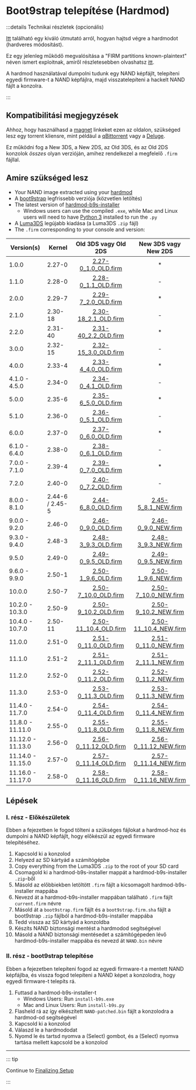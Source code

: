 # Boot9strap telepítése (Hardmod)

:::details Technikai részletek (opcionális)

[Itt](https://gbatemp.net/threads/414498/) található egy kiváló útmutató arról, hogyan hajtsd végre a hardmodot (hardveres módosítást).

Ez egy jelenleg működő megvalósítása a "FIRM partitions known-plaintext" néven ismert exploitnak, amiről részletesebben olvashatsz [itt](https://www.3dbrew.org/wiki/3DS_System_Flaws).

A hardmod használatával dumpolni tudunk egy NAND képfájlt, telepíteni egyedi firmware-t a NAND képfájlra, majd visszatelepíteni a hackelt NAND fájlt a konzolra.

:::

## Kompatibilitási megjegyzések

Ahhoz, hogy használhasd a [magnet](https://wikipedia.org/wiki/Magnet_URI_scheme) linkeket ezen az oldalon, szükséged lesz egy torrent kliensre, mint például a [qBittorrent](https://www.qbittorrent.org/download.php) vagy a [Deluge](http://dev.deluge-torrent.org/wiki/Download).

Ez működni fog a New 3DS, a New 2DS, az Old 3DS, és az Old 2DS konzolok _összes_ olyan verzióján, amihez rendelkezel a megfelelő `.firm` fájllal.

## Amire szükséged lesz

- Your NAND image extracted using your [hardmod](https://gbatemp.net/threads/414498/)
- A [boot9strap](https://github.com/SciresM/boot9strap/releases/download/1.4/boot9strap-1.4.zip) legfrissebb verziója (közvetlen letöltés)
- The latest version of [hardmod-b9s-installer](https://github.com/ihaveamac/hardmod-b9s-installer/releases/latest)
  - Windows users can use the compiled `.exe`, while Mac and Linux users will need to have [Python 3](https://www.python.org/downloads/) installed to run the `.py`
- A [Luma3DS](https://github.com/LumaTeam/Luma3DS/releases/latest) legújabb kiadása (a Luma3DS `.zip` fájl)
- The `.firm` corresponding to your console and version:

| Version(s)                                                     | Kernel                                          |                                                                                                                                                                                                                                                                                                                                                                                                                                                                                                                                                                                                                                                                              Old 3DS vagy Old 2DS                                                                                                                                                                                                                                                                                                                                                                                                                                                                                                                                                                                                                                                                             |                                                                                                                                                                                                                                                                                                                                                                                                                                                                                                                                                                                                                                                                              New 3DS vagy New 2DS                                                                                                                                                                                                                                                                                                                                                                                                                                                                                                                                                                                                                                                                             |
| --------------------------------------------------------------------------------- | ----------------------------------------------- | :---------------------------------------------------------------------------------------------------------------------------------------------------------------------------------------------------------------------------------------------------------------------------------------------------------------------------------------------------------------------------------------------------------------------------------------------------------------------------------------------------------------------------------------------------------------------------------------------------------------------------------------------------------------------------------------------------------------------------------------------------------------------------------------------------------------------------------------------------------------------------------------------------------------------------------------------------------------------------------------------------------------------------------------------------------------------------------------------------------------------------------------------------------------------------------------------------------------------------------------------------------------------------------------------------------------------------------------------------------------------------: | :---------------------------------------------------------------------------------------------------------------------------------------------------------------------------------------------------------------------------------------------------------------------------------------------------------------------------------------------------------------------------------------------------------------------------------------------------------------------------------------------------------------------------------------------------------------------------------------------------------------------------------------------------------------------------------------------------------------------------------------------------------------------------------------------------------------------------------------------------------------------------------------------------------------------------------------------------------------------------------------------------------------------------------------------------------------------------------------------------------------------------------------------------------------------------------------------------------------------------------------------------------------------------------------------------------------------------------------------------------------------------: |
| 1.0.0                                             | 2.27-0                          |                                            [2.27-0_1.0_OLD.firm](magnet:?xt=urn:btih:5c86edc67a1827991567b3c326a4182b66647d07\&dn=2.27-0_1.0_OLD.firm\&tr=udp%3a%2f%2fopen.tracker.cl%3a1337%2fannounce\&tr=udp%3a%2f%2ftracker.opentrackr.org%3a1337%2fannounce\&tr=udp%3a%2f%2f9.rarbg.com%3a2810%2fannounce\&tr=udp%3a%2f%2fexodus.desync.com%3a6969%2fannounce\&tr=udp%3a%2f%2fwww.torrent.eu.org%3a451%2fannounce\&tr=udp%3a%2f%2ftracker.torrent.eu.org%3a451%2fannounce\&tr=udp%3a%2f%2ftracker.tiny-vps.com%3a6969%2fannounce\&tr=udp%3a%2f%2ftracker.pomf.se%3a80%2fannounce\&tr=udp%3a%2f%2ftracker.openbittorrent.com%3a6969%2fannounce\&tr=udp%3a%2f%2ftracker.moeking.me%3a6969%2fannounce\&tr=udp%3a%2f%2ftracker.dler.org%3a6969%2fannounce\&tr=udp%3a%2f%2ftracker.bitsearch.to%3a1337%2fannounce\&tr=udp%3a%2f%2ftracker-udp.gbitt.info%3a80%2fannounce\&tr=udp%3a%2f%2fretracker.netbynet.ru%3a2710%2fannounce\&tr=udp%3a%2f%2fretracker.lanta-net.ru%3a2710%2fannounce\&tr=udp%3a%2f%2fopentor.org%3a2710%2fannounce\&tr=udp%3a%2f%2fopen.stealth.si%3a80%2fannounce\&tr=udp%3a%2f%2fmts.tvbit.co%3a6969%2fannounce\&tr=udp%3a%2f%2fexplodie.org%3a6969%2fannounce\&tr=udp%3a%2f%2fbt2.archive.org%3a6969%2fannounce)                                            |                                                                                                                                                                                                                                                                                                                                                                                                                                                                                                                                                                                                                                                                                       *                                                                                                                                                                                                                                                                                                                                                                                                                                                                                                                                                                                                                                                                                       |
| 1.1.0                                             | 2.28-0                          |                                            [2.28-0_1.1_OLD.firm](magnet:?xt=urn:btih:7c7696ff18e7d83a638b9c80f83052f763fb0fa5\&dn=2.28-0_1.1_OLD.firm\&tr=udp%3a%2f%2fopen.tracker.cl%3a1337%2fannounce\&tr=udp%3a%2f%2ftracker.opentrackr.org%3a1337%2fannounce\&tr=udp%3a%2f%2f9.rarbg.com%3a2810%2fannounce\&tr=udp%3a%2f%2fexodus.desync.com%3a6969%2fannounce\&tr=udp%3a%2f%2fwww.torrent.eu.org%3a451%2fannounce\&tr=udp%3a%2f%2ftracker.torrent.eu.org%3a451%2fannounce\&tr=udp%3a%2f%2ftracker.tiny-vps.com%3a6969%2fannounce\&tr=udp%3a%2f%2ftracker.pomf.se%3a80%2fannounce\&tr=udp%3a%2f%2ftracker.openbittorrent.com%3a6969%2fannounce\&tr=udp%3a%2f%2ftracker.moeking.me%3a6969%2fannounce\&tr=udp%3a%2f%2ftracker.dler.org%3a6969%2fannounce\&tr=udp%3a%2f%2ftracker.bitsearch.to%3a1337%2fannounce\&tr=udp%3a%2f%2ftracker-udp.gbitt.info%3a80%2fannounce\&tr=udp%3a%2f%2fretracker.netbynet.ru%3a2710%2fannounce\&tr=udp%3a%2f%2fretracker.lanta-net.ru%3a2710%2fannounce\&tr=udp%3a%2f%2fopentor.org%3a2710%2fannounce\&tr=udp%3a%2f%2fopen.stealth.si%3a80%2fannounce\&tr=udp%3a%2f%2fmts.tvbit.co%3a6969%2fannounce\&tr=udp%3a%2f%2fexplodie.org%3a6969%2fannounce\&tr=udp%3a%2f%2fbt2.archive.org%3a6969%2fannounce)                                            |                                                                                                                                                                                                                                                                                                                                                                                                                                                                                                                                                                                                                                                                                       -                                                                                                                                                                                                                                                                                                                                                                                                                                                                                                                                                                                                                                                                                       |
| 2.0.0                                             | 2.29-7                          |                                            [2.29-7_2.0_OLD.firm](magnet:?xt=urn:btih:9ba9245a8cc22ddf9f4cd22d7572b443efd47b2d\&dn=2.29-7_2.0_OLD.firm\&tr=udp%3a%2f%2fopen.tracker.cl%3a1337%2fannounce\&tr=udp%3a%2f%2ftracker.opentrackr.org%3a1337%2fannounce\&tr=udp%3a%2f%2f9.rarbg.com%3a2810%2fannounce\&tr=udp%3a%2f%2fexodus.desync.com%3a6969%2fannounce\&tr=udp%3a%2f%2fwww.torrent.eu.org%3a451%2fannounce\&tr=udp%3a%2f%2ftracker.torrent.eu.org%3a451%2fannounce\&tr=udp%3a%2f%2ftracker.tiny-vps.com%3a6969%2fannounce\&tr=udp%3a%2f%2ftracker.pomf.se%3a80%2fannounce\&tr=udp%3a%2f%2ftracker.openbittorrent.com%3a6969%2fannounce\&tr=udp%3a%2f%2ftracker.moeking.me%3a6969%2fannounce\&tr=udp%3a%2f%2ftracker.dler.org%3a6969%2fannounce\&tr=udp%3a%2f%2ftracker.bitsearch.to%3a1337%2fannounce\&tr=udp%3a%2f%2ftracker-udp.gbitt.info%3a80%2fannounce\&tr=udp%3a%2f%2fretracker.netbynet.ru%3a2710%2fannounce\&tr=udp%3a%2f%2fretracker.lanta-net.ru%3a2710%2fannounce\&tr=udp%3a%2f%2fopentor.org%3a2710%2fannounce\&tr=udp%3a%2f%2fopen.stealth.si%3a80%2fannounce\&tr=udp%3a%2f%2fmts.tvbit.co%3a6969%2fannounce\&tr=udp%3a%2f%2fexplodie.org%3a6969%2fannounce\&tr=udp%3a%2f%2fbt2.archive.org%3a6969%2fannounce)                                            |                                                                                                                                                                                                                                                                                                                                                                                                                                                                                                                                                                                                                                                                                       *                                                                                                                                                                                                                                                                                                                                                                                                                                                                                                                                                                                                                                                                                       |
| 2.1.0                                             | 2.30-18                         |                                           [2.30-18_2.1_OLD.firm](magnet:?xt=urn:btih:3584e44a83fc0e9c9e1bd31e38982b2bd62b9436\&dn=2.30-18_2.1_OLD.firm\&tr=udp%3a%2f%2fopen.tracker.cl%3a1337%2fannounce\&tr=udp%3a%2f%2ftracker.opentrackr.org%3a1337%2fannounce\&tr=udp%3a%2f%2f9.rarbg.com%3a2810%2fannounce\&tr=udp%3a%2f%2fexodus.desync.com%3a6969%2fannounce\&tr=udp%3a%2f%2fwww.torrent.eu.org%3a451%2fannounce\&tr=udp%3a%2f%2ftracker.torrent.eu.org%3a451%2fannounce\&tr=udp%3a%2f%2ftracker.tiny-vps.com%3a6969%2fannounce\&tr=udp%3a%2f%2ftracker.pomf.se%3a80%2fannounce\&tr=udp%3a%2f%2ftracker.openbittorrent.com%3a6969%2fannounce\&tr=udp%3a%2f%2ftracker.moeking.me%3a6969%2fannounce\&tr=udp%3a%2f%2ftracker.dler.org%3a6969%2fannounce\&tr=udp%3a%2f%2ftracker.bitsearch.to%3a1337%2fannounce\&tr=udp%3a%2f%2ftracker-udp.gbitt.info%3a80%2fannounce\&tr=udp%3a%2f%2fretracker.netbynet.ru%3a2710%2fannounce\&tr=udp%3a%2f%2fretracker.lanta-net.ru%3a2710%2fannounce\&tr=udp%3a%2f%2fopentor.org%3a2710%2fannounce\&tr=udp%3a%2f%2fopen.stealth.si%3a80%2fannounce\&tr=udp%3a%2f%2fmts.tvbit.co%3a6969%2fannounce\&tr=udp%3a%2f%2fexplodie.org%3a6969%2fannounce\&tr=udp%3a%2f%2fbt2.archive.org%3a6969%2fannounce)                                           |                                                                                                                                                                                                                                                                                                                                                                                                                                                                                                                                                                                                                                                                                       -                                                                                                                                                                                                                                                                                                                                                                                                                                                                                                                                                                                                                                                                                       |
| 2.2.0                                             | 2.31-40                         |                                           [2.31-40_2.2_OLD.firm](magnet:?xt=urn:btih:b5148ff900e14710494965f173f16d3a05c6b072\&dn=2.31-40_2.2_OLD.firm\&tr=udp%3a%2f%2fopen.tracker.cl%3a1337%2fannounce\&tr=udp%3a%2f%2ftracker.opentrackr.org%3a1337%2fannounce\&tr=udp%3a%2f%2f9.rarbg.com%3a2810%2fannounce\&tr=udp%3a%2f%2fexodus.desync.com%3a6969%2fannounce\&tr=udp%3a%2f%2fwww.torrent.eu.org%3a451%2fannounce\&tr=udp%3a%2f%2ftracker.torrent.eu.org%3a451%2fannounce\&tr=udp%3a%2f%2ftracker.tiny-vps.com%3a6969%2fannounce\&tr=udp%3a%2f%2ftracker.pomf.se%3a80%2fannounce\&tr=udp%3a%2f%2ftracker.openbittorrent.com%3a6969%2fannounce\&tr=udp%3a%2f%2ftracker.moeking.me%3a6969%2fannounce\&tr=udp%3a%2f%2ftracker.dler.org%3a6969%2fannounce\&tr=udp%3a%2f%2ftracker.bitsearch.to%3a1337%2fannounce\&tr=udp%3a%2f%2ftracker-udp.gbitt.info%3a80%2fannounce\&tr=udp%3a%2f%2fretracker.netbynet.ru%3a2710%2fannounce\&tr=udp%3a%2f%2fretracker.lanta-net.ru%3a2710%2fannounce\&tr=udp%3a%2f%2fopentor.org%3a2710%2fannounce\&tr=udp%3a%2f%2fopen.stealth.si%3a80%2fannounce\&tr=udp%3a%2f%2fmts.tvbit.co%3a6969%2fannounce\&tr=udp%3a%2f%2fexplodie.org%3a6969%2fannounce\&tr=udp%3a%2f%2fbt2.archive.org%3a6969%2fannounce)                                           |                                                                                                                                                                                                                                                                                                                                                                                                                                                                                                                                                                                                                                                                                       *                                                                                                                                                                                                                                                                                                                                                                                                                                                                                                                                                                                                                                                                                       |
| 3.0.0                                             | 2.32-15                         |                                           [2.32-15_3.0_OLD.firm](magnet:?xt=urn:btih:43034e15ae11eb2faccfd3148f4283bedd2eeb88\&dn=2.32-15_3.0_OLD.firm\&tr=udp%3a%2f%2fopen.tracker.cl%3a1337%2fannounce\&tr=udp%3a%2f%2ftracker.opentrackr.org%3a1337%2fannounce\&tr=udp%3a%2f%2f9.rarbg.com%3a2810%2fannounce\&tr=udp%3a%2f%2fexodus.desync.com%3a6969%2fannounce\&tr=udp%3a%2f%2fwww.torrent.eu.org%3a451%2fannounce\&tr=udp%3a%2f%2ftracker.torrent.eu.org%3a451%2fannounce\&tr=udp%3a%2f%2ftracker.tiny-vps.com%3a6969%2fannounce\&tr=udp%3a%2f%2ftracker.pomf.se%3a80%2fannounce\&tr=udp%3a%2f%2ftracker.openbittorrent.com%3a6969%2fannounce\&tr=udp%3a%2f%2ftracker.moeking.me%3a6969%2fannounce\&tr=udp%3a%2f%2ftracker.dler.org%3a6969%2fannounce\&tr=udp%3a%2f%2ftracker.bitsearch.to%3a1337%2fannounce\&tr=udp%3a%2f%2ftracker-udp.gbitt.info%3a80%2fannounce\&tr=udp%3a%2f%2fretracker.netbynet.ru%3a2710%2fannounce\&tr=udp%3a%2f%2fretracker.lanta-net.ru%3a2710%2fannounce\&tr=udp%3a%2f%2fopentor.org%3a2710%2fannounce\&tr=udp%3a%2f%2fopen.stealth.si%3a80%2fannounce\&tr=udp%3a%2f%2fmts.tvbit.co%3a6969%2fannounce\&tr=udp%3a%2f%2fexplodie.org%3a6969%2fannounce\&tr=udp%3a%2f%2fbt2.archive.org%3a6969%2fannounce)                                           |                                                                                                                                                                                                                                                                                                                                                                                                                                                                                                                                                                                                                                                                                       -                                                                                                                                                                                                                                                                                                                                                                                                                                                                                                                                                                                                                                                                                       |
| 4.0.0                                             | 2.33-4                          |                                            [2.33-4_4.0_OLD.firm](magnet:?xt=urn:btih:a86afa2f784335446b6b9feebd5eb887a3bd2067\&dn=2.33-4_4.0_OLD.firm\&tr=udp%3a%2f%2fopen.tracker.cl%3a1337%2fannounce\&tr=udp%3a%2f%2ftracker.opentrackr.org%3a1337%2fannounce\&tr=udp%3a%2f%2f9.rarbg.com%3a2810%2fannounce\&tr=udp%3a%2f%2fexodus.desync.com%3a6969%2fannounce\&tr=udp%3a%2f%2fwww.torrent.eu.org%3a451%2fannounce\&tr=udp%3a%2f%2ftracker.torrent.eu.org%3a451%2fannounce\&tr=udp%3a%2f%2ftracker.tiny-vps.com%3a6969%2fannounce\&tr=udp%3a%2f%2ftracker.pomf.se%3a80%2fannounce\&tr=udp%3a%2f%2ftracker.openbittorrent.com%3a6969%2fannounce\&tr=udp%3a%2f%2ftracker.moeking.me%3a6969%2fannounce\&tr=udp%3a%2f%2ftracker.dler.org%3a6969%2fannounce\&tr=udp%3a%2f%2ftracker.bitsearch.to%3a1337%2fannounce\&tr=udp%3a%2f%2ftracker-udp.gbitt.info%3a80%2fannounce\&tr=udp%3a%2f%2fretracker.netbynet.ru%3a2710%2fannounce\&tr=udp%3a%2f%2fretracker.lanta-net.ru%3a2710%2fannounce\&tr=udp%3a%2f%2fopentor.org%3a2710%2fannounce\&tr=udp%3a%2f%2fopen.stealth.si%3a80%2fannounce\&tr=udp%3a%2f%2fmts.tvbit.co%3a6969%2fannounce\&tr=udp%3a%2f%2fexplodie.org%3a6969%2fannounce\&tr=udp%3a%2f%2fbt2.archive.org%3a6969%2fannounce)                                            |                                                                                                                                                                                                                                                                                                                                                                                                                                                                                                                                                                                                                                                                                       *                                                                                                                                                                                                                                                                                                                                                                                                                                                                                                                                                                                                                                                                                       |
| 4.1.0 - 4.5.0     | 2.34-0                          |                                            [2.34-0_4.1_OLD.firm](magnet:?xt=urn:btih:5e66281b3be1e7a26830e13357e9a3a998c12e11\&dn=2.34-0_4.1_OLD.firm\&tr=udp%3a%2f%2fopen.tracker.cl%3a1337%2fannounce\&tr=udp%3a%2f%2ftracker.opentrackr.org%3a1337%2fannounce\&tr=udp%3a%2f%2f9.rarbg.com%3a2810%2fannounce\&tr=udp%3a%2f%2fexodus.desync.com%3a6969%2fannounce\&tr=udp%3a%2f%2fwww.torrent.eu.org%3a451%2fannounce\&tr=udp%3a%2f%2ftracker.torrent.eu.org%3a451%2fannounce\&tr=udp%3a%2f%2ftracker.tiny-vps.com%3a6969%2fannounce\&tr=udp%3a%2f%2ftracker.pomf.se%3a80%2fannounce\&tr=udp%3a%2f%2ftracker.openbittorrent.com%3a6969%2fannounce\&tr=udp%3a%2f%2ftracker.moeking.me%3a6969%2fannounce\&tr=udp%3a%2f%2ftracker.dler.org%3a6969%2fannounce\&tr=udp%3a%2f%2ftracker.bitsearch.to%3a1337%2fannounce\&tr=udp%3a%2f%2ftracker-udp.gbitt.info%3a80%2fannounce\&tr=udp%3a%2f%2fretracker.netbynet.ru%3a2710%2fannounce\&tr=udp%3a%2f%2fretracker.lanta-net.ru%3a2710%2fannounce\&tr=udp%3a%2f%2fopentor.org%3a2710%2fannounce\&tr=udp%3a%2f%2fopen.stealth.si%3a80%2fannounce\&tr=udp%3a%2f%2fmts.tvbit.co%3a6969%2fannounce\&tr=udp%3a%2f%2fexplodie.org%3a6969%2fannounce\&tr=udp%3a%2f%2fbt2.archive.org%3a6969%2fannounce)                                            |                                                                                                                                                                                                                                                                                                                                                                                                                                                                                                                                                                                                                                                                                       -                                                                                                                                                                                                                                                                                                                                                                                                                                                                                                                                                                                                                                                                                       |
| 5.0.0                                             | 2.35-6                          |                                            [2.35-6_5.0_OLD.firm](magnet:?xt=urn:btih:b759e4003e5e16cbffcf894f5ec968628eb2a304\&dn=2.35-6_5.0_OLD.firm\&tr=udp%3a%2f%2fopen.tracker.cl%3a1337%2fannounce\&tr=udp%3a%2f%2ftracker.opentrackr.org%3a1337%2fannounce\&tr=udp%3a%2f%2f9.rarbg.com%3a2810%2fannounce\&tr=udp%3a%2f%2fexodus.desync.com%3a6969%2fannounce\&tr=udp%3a%2f%2fwww.torrent.eu.org%3a451%2fannounce\&tr=udp%3a%2f%2ftracker.torrent.eu.org%3a451%2fannounce\&tr=udp%3a%2f%2ftracker.tiny-vps.com%3a6969%2fannounce\&tr=udp%3a%2f%2ftracker.pomf.se%3a80%2fannounce\&tr=udp%3a%2f%2ftracker.openbittorrent.com%3a6969%2fannounce\&tr=udp%3a%2f%2ftracker.moeking.me%3a6969%2fannounce\&tr=udp%3a%2f%2ftracker.dler.org%3a6969%2fannounce\&tr=udp%3a%2f%2ftracker.bitsearch.to%3a1337%2fannounce\&tr=udp%3a%2f%2ftracker-udp.gbitt.info%3a80%2fannounce\&tr=udp%3a%2f%2fretracker.netbynet.ru%3a2710%2fannounce\&tr=udp%3a%2f%2fretracker.lanta-net.ru%3a2710%2fannounce\&tr=udp%3a%2f%2fopentor.org%3a2710%2fannounce\&tr=udp%3a%2f%2fopen.stealth.si%3a80%2fannounce\&tr=udp%3a%2f%2fmts.tvbit.co%3a6969%2fannounce\&tr=udp%3a%2f%2fexplodie.org%3a6969%2fannounce\&tr=udp%3a%2f%2fbt2.archive.org%3a6969%2fannounce)                                            |                                                                                                                                                                                                                                                                                                                                                                                                                                                                                                                                                                                                                                                                                       *                                                                                                                                                                                                                                                                                                                                                                                                                                                                                                                                                                                                                                                                                       |
| 5.1.0                                             | 2.36-0                          |                                            [2.36-0_5.1_OLD.firm](magnet:?xt=urn:btih:7e6ec0fcb79928cfd2073196ee97755d27cbb9c8\&dn=2.36-0_5.1_OLD.firm\&tr=udp%3a%2f%2fopen.tracker.cl%3a1337%2fannounce\&tr=udp%3a%2f%2ftracker.opentrackr.org%3a1337%2fannounce\&tr=udp%3a%2f%2f9.rarbg.com%3a2810%2fannounce\&tr=udp%3a%2f%2fexodus.desync.com%3a6969%2fannounce\&tr=udp%3a%2f%2fwww.torrent.eu.org%3a451%2fannounce\&tr=udp%3a%2f%2ftracker.torrent.eu.org%3a451%2fannounce\&tr=udp%3a%2f%2ftracker.tiny-vps.com%3a6969%2fannounce\&tr=udp%3a%2f%2ftracker.pomf.se%3a80%2fannounce\&tr=udp%3a%2f%2ftracker.openbittorrent.com%3a6969%2fannounce\&tr=udp%3a%2f%2ftracker.moeking.me%3a6969%2fannounce\&tr=udp%3a%2f%2ftracker.dler.org%3a6969%2fannounce\&tr=udp%3a%2f%2ftracker.bitsearch.to%3a1337%2fannounce\&tr=udp%3a%2f%2ftracker-udp.gbitt.info%3a80%2fannounce\&tr=udp%3a%2f%2fretracker.netbynet.ru%3a2710%2fannounce\&tr=udp%3a%2f%2fretracker.lanta-net.ru%3a2710%2fannounce\&tr=udp%3a%2f%2fopentor.org%3a2710%2fannounce\&tr=udp%3a%2f%2fopen.stealth.si%3a80%2fannounce\&tr=udp%3a%2f%2fmts.tvbit.co%3a6969%2fannounce\&tr=udp%3a%2f%2fexplodie.org%3a6969%2fannounce\&tr=udp%3a%2f%2fbt2.archive.org%3a6969%2fannounce)                                            |                                                                                                                                                                                                                                                                                                                                                                                                                                                                                                                                                                                                                                                                                       -                                                                                                                                                                                                                                                                                                                                                                                                                                                                                                                                                                                                                                                                                       |
| 6.0.0                                             | 2.37-0                          |                                            [2.37-0_6.0_OLD.firm](magnet:?xt=urn:btih:2d99d3d742bdf5579817adf6906a619cb901c7f0\&dn=2.37-0_6.0_OLD.firm\&tr=udp%3a%2f%2fopen.tracker.cl%3a1337%2fannounce\&tr=udp%3a%2f%2ftracker.opentrackr.org%3a1337%2fannounce\&tr=udp%3a%2f%2f9.rarbg.com%3a2810%2fannounce\&tr=udp%3a%2f%2fexodus.desync.com%3a6969%2fannounce\&tr=udp%3a%2f%2fwww.torrent.eu.org%3a451%2fannounce\&tr=udp%3a%2f%2ftracker.torrent.eu.org%3a451%2fannounce\&tr=udp%3a%2f%2ftracker.tiny-vps.com%3a6969%2fannounce\&tr=udp%3a%2f%2ftracker.pomf.se%3a80%2fannounce\&tr=udp%3a%2f%2ftracker.openbittorrent.com%3a6969%2fannounce\&tr=udp%3a%2f%2ftracker.moeking.me%3a6969%2fannounce\&tr=udp%3a%2f%2ftracker.dler.org%3a6969%2fannounce\&tr=udp%3a%2f%2ftracker.bitsearch.to%3a1337%2fannounce\&tr=udp%3a%2f%2ftracker-udp.gbitt.info%3a80%2fannounce\&tr=udp%3a%2f%2fretracker.netbynet.ru%3a2710%2fannounce\&tr=udp%3a%2f%2fretracker.lanta-net.ru%3a2710%2fannounce\&tr=udp%3a%2f%2fopentor.org%3a2710%2fannounce\&tr=udp%3a%2f%2fopen.stealth.si%3a80%2fannounce\&tr=udp%3a%2f%2fmts.tvbit.co%3a6969%2fannounce\&tr=udp%3a%2f%2fexplodie.org%3a6969%2fannounce\&tr=udp%3a%2f%2fbt2.archive.org%3a6969%2fannounce)                                            |                                                                                                                                                                                                                                                                                                                                                                                                                                                                                                                                                                                                                                                                                       *                                                                                                                                                                                                                                                                                                                                                                                                                                                                                                                                                                                                                                                                                       |
| 6.1.0 - 6.4.0     | 2.38-0                          |                                            [2.38-0_6.1_OLD.firm](magnet:?xt=urn:btih:79dfcc3c12147f30b0d32acf47059c64cc530ab7\&dn=2.38-0_6.1_OLD.firm\&tr=udp%3a%2f%2fopen.tracker.cl%3a1337%2fannounce\&tr=udp%3a%2f%2ftracker.opentrackr.org%3a1337%2fannounce\&tr=udp%3a%2f%2f9.rarbg.com%3a2810%2fannounce\&tr=udp%3a%2f%2fexodus.desync.com%3a6969%2fannounce\&tr=udp%3a%2f%2fwww.torrent.eu.org%3a451%2fannounce\&tr=udp%3a%2f%2ftracker.torrent.eu.org%3a451%2fannounce\&tr=udp%3a%2f%2ftracker.tiny-vps.com%3a6969%2fannounce\&tr=udp%3a%2f%2ftracker.pomf.se%3a80%2fannounce\&tr=udp%3a%2f%2ftracker.openbittorrent.com%3a6969%2fannounce\&tr=udp%3a%2f%2ftracker.moeking.me%3a6969%2fannounce\&tr=udp%3a%2f%2ftracker.dler.org%3a6969%2fannounce\&tr=udp%3a%2f%2ftracker.bitsearch.to%3a1337%2fannounce\&tr=udp%3a%2f%2ftracker-udp.gbitt.info%3a80%2fannounce\&tr=udp%3a%2f%2fretracker.netbynet.ru%3a2710%2fannounce\&tr=udp%3a%2f%2fretracker.lanta-net.ru%3a2710%2fannounce\&tr=udp%3a%2f%2fopentor.org%3a2710%2fannounce\&tr=udp%3a%2f%2fopen.stealth.si%3a80%2fannounce\&tr=udp%3a%2f%2fmts.tvbit.co%3a6969%2fannounce\&tr=udp%3a%2f%2fexplodie.org%3a6969%2fannounce\&tr=udp%3a%2f%2fbt2.archive.org%3a6969%2fannounce)                                            |                                                                                                                                                                                                                                                                                                                                                                                                                                                                                                                                                                                                                                                                                       -                                                                                                                                                                                                                                                                                                                                                                                                                                                                                                                                                                                                                                                                                       |
| 7.0.0 - 7.1.0     | 2.39-4                          |                                            [2.39-0_7.0_OLD.firm](magnet:?xt=urn:btih:7e11151de6873de92eae0c1052fe5b88ccda0c07\&dn=2.39-0_7.0_OLD.firm\&tr=udp%3a%2f%2fopen.tracker.cl%3a1337%2fannounce\&tr=udp%3a%2f%2ftracker.opentrackr.org%3a1337%2fannounce\&tr=udp%3a%2f%2f9.rarbg.com%3a2810%2fannounce\&tr=udp%3a%2f%2fexodus.desync.com%3a6969%2fannounce\&tr=udp%3a%2f%2fwww.torrent.eu.org%3a451%2fannounce\&tr=udp%3a%2f%2ftracker.torrent.eu.org%3a451%2fannounce\&tr=udp%3a%2f%2ftracker.tiny-vps.com%3a6969%2fannounce\&tr=udp%3a%2f%2ftracker.pomf.se%3a80%2fannounce\&tr=udp%3a%2f%2ftracker.openbittorrent.com%3a6969%2fannounce\&tr=udp%3a%2f%2ftracker.moeking.me%3a6969%2fannounce\&tr=udp%3a%2f%2ftracker.dler.org%3a6969%2fannounce\&tr=udp%3a%2f%2ftracker.bitsearch.to%3a1337%2fannounce\&tr=udp%3a%2f%2ftracker-udp.gbitt.info%3a80%2fannounce\&tr=udp%3a%2f%2fretracker.netbynet.ru%3a2710%2fannounce\&tr=udp%3a%2f%2fretracker.lanta-net.ru%3a2710%2fannounce\&tr=udp%3a%2f%2fopentor.org%3a2710%2fannounce\&tr=udp%3a%2f%2fopen.stealth.si%3a80%2fannounce\&tr=udp%3a%2f%2fmts.tvbit.co%3a6969%2fannounce\&tr=udp%3a%2f%2fexplodie.org%3a6969%2fannounce\&tr=udp%3a%2f%2fbt2.archive.org%3a6969%2fannounce)                                            |                                                                                                                                                                                                                                                                                                                                                                                                                                                                                                                                                                                                                                                                                       *                                                                                                                                                                                                                                                                                                                                                                                                                                                                                                                                                                                                                                                                                       |
| 7.2.0                                             | 2.40-0                          |                                            [2.40-0_7.2_OLD.firm](magnet:?xt=urn:btih:29a648302eb6b3833858a289147c78608622695b\&dn=2.40-0_7.2_OLD.firm\&tr=udp%3a%2f%2fopen.tracker.cl%3a1337%2fannounce\&tr=udp%3a%2f%2ftracker.opentrackr.org%3a1337%2fannounce\&tr=udp%3a%2f%2f9.rarbg.com%3a2810%2fannounce\&tr=udp%3a%2f%2fexodus.desync.com%3a6969%2fannounce\&tr=udp%3a%2f%2fwww.torrent.eu.org%3a451%2fannounce\&tr=udp%3a%2f%2ftracker.torrent.eu.org%3a451%2fannounce\&tr=udp%3a%2f%2ftracker.tiny-vps.com%3a6969%2fannounce\&tr=udp%3a%2f%2ftracker.pomf.se%3a80%2fannounce\&tr=udp%3a%2f%2ftracker.openbittorrent.com%3a6969%2fannounce\&tr=udp%3a%2f%2ftracker.moeking.me%3a6969%2fannounce\&tr=udp%3a%2f%2ftracker.dler.org%3a6969%2fannounce\&tr=udp%3a%2f%2ftracker.bitsearch.to%3a1337%2fannounce\&tr=udp%3a%2f%2ftracker-udp.gbitt.info%3a80%2fannounce\&tr=udp%3a%2f%2fretracker.netbynet.ru%3a2710%2fannounce\&tr=udp%3a%2f%2fretracker.lanta-net.ru%3a2710%2fannounce\&tr=udp%3a%2f%2fopentor.org%3a2710%2fannounce\&tr=udp%3a%2f%2fopen.stealth.si%3a80%2fannounce\&tr=udp%3a%2f%2fmts.tvbit.co%3a6969%2fannounce\&tr=udp%3a%2f%2fexplodie.org%3a6969%2fannounce\&tr=udp%3a%2f%2fbt2.archive.org%3a6969%2fannounce)                                            |                                                                                                                                                                                                                                                                                                                                                                                                                                                                                                                                                                                                                                                                                       -                                                                                                                                                                                                                                                                                                                                                                                                                                                                                                                                                                                                                                                                                       |
| 8.0.0 - 8.1.0     | 2.44-6 / 2.45-5 |                                            [2.44-6_8.0_OLD.firm](magnet:?xt=urn:btih:d07a3cc54ab50da5a1294727e5974b681417a90d\&dn=2.44-6_8.0_OLD.firm\&tr=udp%3a%2f%2fopen.tracker.cl%3a1337%2fannounce\&tr=udp%3a%2f%2ftracker.opentrackr.org%3a1337%2fannounce\&tr=udp%3a%2f%2f9.rarbg.com%3a2810%2fannounce\&tr=udp%3a%2f%2fexodus.desync.com%3a6969%2fannounce\&tr=udp%3a%2f%2fwww.torrent.eu.org%3a451%2fannounce\&tr=udp%3a%2f%2ftracker.torrent.eu.org%3a451%2fannounce\&tr=udp%3a%2f%2ftracker.tiny-vps.com%3a6969%2fannounce\&tr=udp%3a%2f%2ftracker.pomf.se%3a80%2fannounce\&tr=udp%3a%2f%2ftracker.openbittorrent.com%3a6969%2fannounce\&tr=udp%3a%2f%2ftracker.moeking.me%3a6969%2fannounce\&tr=udp%3a%2f%2ftracker.dler.org%3a6969%2fannounce\&tr=udp%3a%2f%2ftracker.bitsearch.to%3a1337%2fannounce\&tr=udp%3a%2f%2ftracker-udp.gbitt.info%3a80%2fannounce\&tr=udp%3a%2f%2fretracker.netbynet.ru%3a2710%2fannounce\&tr=udp%3a%2f%2fretracker.lanta-net.ru%3a2710%2fannounce\&tr=udp%3a%2f%2fopentor.org%3a2710%2fannounce\&tr=udp%3a%2f%2fopen.stealth.si%3a80%2fannounce\&tr=udp%3a%2f%2fmts.tvbit.co%3a6969%2fannounce\&tr=udp%3a%2f%2fexplodie.org%3a6969%2fannounce\&tr=udp%3a%2f%2fbt2.archive.org%3a6969%2fannounce)                                            |                                            [2.45-5_8.1_NEW.firm](magnet:?xt=urn:btih:bab35d663d1316e037985b002becd47f187f0f31\&dn=2.45-5_8.1_NEW.firm\&tr=udp%3a%2f%2fopen.tracker.cl%3a1337%2fannounce\&tr=udp%3a%2f%2ftracker.opentrackr.org%3a1337%2fannounce\&tr=udp%3a%2f%2f9.rarbg.com%3a2810%2fannounce\&tr=udp%3a%2f%2fexodus.desync.com%3a6969%2fannounce\&tr=udp%3a%2f%2fwww.torrent.eu.org%3a451%2fannounce\&tr=udp%3a%2f%2ftracker.torrent.eu.org%3a451%2fannounce\&tr=udp%3a%2f%2ftracker.tiny-vps.com%3a6969%2fannounce\&tr=udp%3a%2f%2ftracker.pomf.se%3a80%2fannounce\&tr=udp%3a%2f%2ftracker.openbittorrent.com%3a6969%2fannounce\&tr=udp%3a%2f%2ftracker.moeking.me%3a6969%2fannounce\&tr=udp%3a%2f%2ftracker.dler.org%3a6969%2fannounce\&tr=udp%3a%2f%2ftracker.bitsearch.to%3a1337%2fannounce\&tr=udp%3a%2f%2ftracker-udp.gbitt.info%3a80%2fannounce\&tr=udp%3a%2f%2fretracker.netbynet.ru%3a2710%2fannounce\&tr=udp%3a%2f%2fretracker.lanta-net.ru%3a2710%2fannounce\&tr=udp%3a%2f%2fopentor.org%3a2710%2fannounce\&tr=udp%3a%2f%2fopen.stealth.si%3a80%2fannounce\&tr=udp%3a%2f%2fmts.tvbit.co%3a6969%2fannounce\&tr=udp%3a%2f%2fexplodie.org%3a6969%2fannounce\&tr=udp%3a%2f%2fbt2.archive.org%3a6969%2fannounce)                                            |
| 9.0.0 - 9.2.0     | 2.46-0                          |                                            [2.46-0_9.0_OLD.firm](magnet:?xt=urn:btih:1cda7efdc0b096c64bc2aff09653fb6a94f70802\&dn=2.46-0_9.0_OLD.firm\&tr=udp%3a%2f%2fopen.tracker.cl%3a1337%2fannounce\&tr=udp%3a%2f%2ftracker.opentrackr.org%3a1337%2fannounce\&tr=udp%3a%2f%2f9.rarbg.com%3a2810%2fannounce\&tr=udp%3a%2f%2fexodus.desync.com%3a6969%2fannounce\&tr=udp%3a%2f%2fwww.torrent.eu.org%3a451%2fannounce\&tr=udp%3a%2f%2ftracker.torrent.eu.org%3a451%2fannounce\&tr=udp%3a%2f%2ftracker.tiny-vps.com%3a6969%2fannounce\&tr=udp%3a%2f%2ftracker.pomf.se%3a80%2fannounce\&tr=udp%3a%2f%2ftracker.openbittorrent.com%3a6969%2fannounce\&tr=udp%3a%2f%2ftracker.moeking.me%3a6969%2fannounce\&tr=udp%3a%2f%2ftracker.dler.org%3a6969%2fannounce\&tr=udp%3a%2f%2ftracker.bitsearch.to%3a1337%2fannounce\&tr=udp%3a%2f%2ftracker-udp.gbitt.info%3a80%2fannounce\&tr=udp%3a%2f%2fretracker.netbynet.ru%3a2710%2fannounce\&tr=udp%3a%2f%2fretracker.lanta-net.ru%3a2710%2fannounce\&tr=udp%3a%2f%2fopentor.org%3a2710%2fannounce\&tr=udp%3a%2f%2fopen.stealth.si%3a80%2fannounce\&tr=udp%3a%2f%2fmts.tvbit.co%3a6969%2fannounce\&tr=udp%3a%2f%2fexplodie.org%3a6969%2fannounce\&tr=udp%3a%2f%2fbt2.archive.org%3a6969%2fannounce)                                            |                                            [2.46-0_9.0_NEW.firm](magnet:?xt=urn:btih:62089eda709232a20c03c73064f18714e19476b6\&dn=2.46-0_9.0_NEW.firm\&tr=udp%3a%2f%2fopen.tracker.cl%3a1337%2fannounce\&tr=udp%3a%2f%2ftracker.opentrackr.org%3a1337%2fannounce\&tr=udp%3a%2f%2f9.rarbg.com%3a2810%2fannounce\&tr=udp%3a%2f%2fexodus.desync.com%3a6969%2fannounce\&tr=udp%3a%2f%2fwww.torrent.eu.org%3a451%2fannounce\&tr=udp%3a%2f%2ftracker.torrent.eu.org%3a451%2fannounce\&tr=udp%3a%2f%2ftracker.tiny-vps.com%3a6969%2fannounce\&tr=udp%3a%2f%2ftracker.pomf.se%3a80%2fannounce\&tr=udp%3a%2f%2ftracker.openbittorrent.com%3a6969%2fannounce\&tr=udp%3a%2f%2ftracker.moeking.me%3a6969%2fannounce\&tr=udp%3a%2f%2ftracker.dler.org%3a6969%2fannounce\&tr=udp%3a%2f%2ftracker.bitsearch.to%3a1337%2fannounce\&tr=udp%3a%2f%2ftracker-udp.gbitt.info%3a80%2fannounce\&tr=udp%3a%2f%2fretracker.netbynet.ru%3a2710%2fannounce\&tr=udp%3a%2f%2fretracker.lanta-net.ru%3a2710%2fannounce\&tr=udp%3a%2f%2fopentor.org%3a2710%2fannounce\&tr=udp%3a%2f%2fopen.stealth.si%3a80%2fannounce\&tr=udp%3a%2f%2fmts.tvbit.co%3a6969%2fannounce\&tr=udp%3a%2f%2fexplodie.org%3a6969%2fannounce\&tr=udp%3a%2f%2fbt2.archive.org%3a6969%2fannounce)                                            |
| 9.3.0 - 9.4.0     | 2.48-3                          |                                            [2.48-3_9.3_OLD.firm](magnet:?xt=urn:btih:29aafb4ebf327fbfb3d5ea34183124de156920f8\&dn=2.48-3_9.3_OLD.firm\&tr=udp%3a%2f%2fopen.tracker.cl%3a1337%2fannounce\&tr=udp%3a%2f%2ftracker.opentrackr.org%3a1337%2fannounce\&tr=udp%3a%2f%2f9.rarbg.com%3a2810%2fannounce\&tr=udp%3a%2f%2fexodus.desync.com%3a6969%2fannounce\&tr=udp%3a%2f%2fwww.torrent.eu.org%3a451%2fannounce\&tr=udp%3a%2f%2ftracker.torrent.eu.org%3a451%2fannounce\&tr=udp%3a%2f%2ftracker.tiny-vps.com%3a6969%2fannounce\&tr=udp%3a%2f%2ftracker.pomf.se%3a80%2fannounce\&tr=udp%3a%2f%2ftracker.openbittorrent.com%3a6969%2fannounce\&tr=udp%3a%2f%2ftracker.moeking.me%3a6969%2fannounce\&tr=udp%3a%2f%2ftracker.dler.org%3a6969%2fannounce\&tr=udp%3a%2f%2ftracker.bitsearch.to%3a1337%2fannounce\&tr=udp%3a%2f%2ftracker-udp.gbitt.info%3a80%2fannounce\&tr=udp%3a%2f%2fretracker.netbynet.ru%3a2710%2fannounce\&tr=udp%3a%2f%2fretracker.lanta-net.ru%3a2710%2fannounce\&tr=udp%3a%2f%2fopentor.org%3a2710%2fannounce\&tr=udp%3a%2f%2fopen.stealth.si%3a80%2fannounce\&tr=udp%3a%2f%2fmts.tvbit.co%3a6969%2fannounce\&tr=udp%3a%2f%2fexplodie.org%3a6969%2fannounce\&tr=udp%3a%2f%2fbt2.archive.org%3a6969%2fannounce)                                            |                                            [2.48-3_9.3_NEW.firm](magnet:?xt=urn:btih:778878e336c61f079d7b146c1afc08289a18357e\&dn=2.48-3_9.3_NEW.firm\&tr=udp%3a%2f%2fopen.tracker.cl%3a1337%2fannounce\&tr=udp%3a%2f%2ftracker.opentrackr.org%3a1337%2fannounce\&tr=udp%3a%2f%2f9.rarbg.com%3a2810%2fannounce\&tr=udp%3a%2f%2fexodus.desync.com%3a6969%2fannounce\&tr=udp%3a%2f%2fwww.torrent.eu.org%3a451%2fannounce\&tr=udp%3a%2f%2ftracker.torrent.eu.org%3a451%2fannounce\&tr=udp%3a%2f%2ftracker.tiny-vps.com%3a6969%2fannounce\&tr=udp%3a%2f%2ftracker.pomf.se%3a80%2fannounce\&tr=udp%3a%2f%2ftracker.openbittorrent.com%3a6969%2fannounce\&tr=udp%3a%2f%2ftracker.moeking.me%3a6969%2fannounce\&tr=udp%3a%2f%2ftracker.dler.org%3a6969%2fannounce\&tr=udp%3a%2f%2ftracker.bitsearch.to%3a1337%2fannounce\&tr=udp%3a%2f%2ftracker-udp.gbitt.info%3a80%2fannounce\&tr=udp%3a%2f%2fretracker.netbynet.ru%3a2710%2fannounce\&tr=udp%3a%2f%2fretracker.lanta-net.ru%3a2710%2fannounce\&tr=udp%3a%2f%2fopentor.org%3a2710%2fannounce\&tr=udp%3a%2f%2fopen.stealth.si%3a80%2fannounce\&tr=udp%3a%2f%2fmts.tvbit.co%3a6969%2fannounce\&tr=udp%3a%2f%2fexplodie.org%3a6969%2fannounce\&tr=udp%3a%2f%2fbt2.archive.org%3a6969%2fannounce)                                            |
| 9.5.0                                             | 2.49-0                          |                                            [2.49-0_9.5_OLD.firm](magnet:?xt=urn:btih:b75b9e438ee0d56108d63016b92f67e932103cfb\&dn=2.49-0_9.5_OLD.firm\&tr=udp%3a%2f%2fopen.tracker.cl%3a1337%2fannounce\&tr=udp%3a%2f%2ftracker.opentrackr.org%3a1337%2fannounce\&tr=udp%3a%2f%2f9.rarbg.com%3a2810%2fannounce\&tr=udp%3a%2f%2fexodus.desync.com%3a6969%2fannounce\&tr=udp%3a%2f%2fwww.torrent.eu.org%3a451%2fannounce\&tr=udp%3a%2f%2ftracker.torrent.eu.org%3a451%2fannounce\&tr=udp%3a%2f%2ftracker.tiny-vps.com%3a6969%2fannounce\&tr=udp%3a%2f%2ftracker.pomf.se%3a80%2fannounce\&tr=udp%3a%2f%2ftracker.openbittorrent.com%3a6969%2fannounce\&tr=udp%3a%2f%2ftracker.moeking.me%3a6969%2fannounce\&tr=udp%3a%2f%2ftracker.dler.org%3a6969%2fannounce\&tr=udp%3a%2f%2ftracker.bitsearch.to%3a1337%2fannounce\&tr=udp%3a%2f%2ftracker-udp.gbitt.info%3a80%2fannounce\&tr=udp%3a%2f%2fretracker.netbynet.ru%3a2710%2fannounce\&tr=udp%3a%2f%2fretracker.lanta-net.ru%3a2710%2fannounce\&tr=udp%3a%2f%2fopentor.org%3a2710%2fannounce\&tr=udp%3a%2f%2fopen.stealth.si%3a80%2fannounce\&tr=udp%3a%2f%2fmts.tvbit.co%3a6969%2fannounce\&tr=udp%3a%2f%2fexplodie.org%3a6969%2fannounce\&tr=udp%3a%2f%2fbt2.archive.org%3a6969%2fannounce)                                            |                                            [2.49-0_9.5_NEW.firm](magnet:?xt=urn:btih:626d4be82d7cd1a0684ae56f54740dbe5061bc58\&dn=2.49-0_9.5_NEW.firm\&tr=udp%3a%2f%2fopen.tracker.cl%3a1337%2fannounce\&tr=udp%3a%2f%2ftracker.opentrackr.org%3a1337%2fannounce\&tr=udp%3a%2f%2f9.rarbg.com%3a2810%2fannounce\&tr=udp%3a%2f%2fexodus.desync.com%3a6969%2fannounce\&tr=udp%3a%2f%2fwww.torrent.eu.org%3a451%2fannounce\&tr=udp%3a%2f%2ftracker.torrent.eu.org%3a451%2fannounce\&tr=udp%3a%2f%2ftracker.tiny-vps.com%3a6969%2fannounce\&tr=udp%3a%2f%2ftracker.pomf.se%3a80%2fannounce\&tr=udp%3a%2f%2ftracker.openbittorrent.com%3a6969%2fannounce\&tr=udp%3a%2f%2ftracker.moeking.me%3a6969%2fannounce\&tr=udp%3a%2f%2ftracker.dler.org%3a6969%2fannounce\&tr=udp%3a%2f%2ftracker.bitsearch.to%3a1337%2fannounce\&tr=udp%3a%2f%2ftracker-udp.gbitt.info%3a80%2fannounce\&tr=udp%3a%2f%2fretracker.netbynet.ru%3a2710%2fannounce\&tr=udp%3a%2f%2fretracker.lanta-net.ru%3a2710%2fannounce\&tr=udp%3a%2f%2fopentor.org%3a2710%2fannounce\&tr=udp%3a%2f%2fopen.stealth.si%3a80%2fannounce\&tr=udp%3a%2f%2fmts.tvbit.co%3a6969%2fannounce\&tr=udp%3a%2f%2fexplodie.org%3a6969%2fannounce\&tr=udp%3a%2f%2fbt2.archive.org%3a6969%2fannounce)                                            |
| 9.6.0 - 9.9.0     | 2.50-1                          |                                            [2.50-1_9.6_OLD.firm](magnet:?xt=urn:btih:6bfd08ed3aa62aeb05666defa0c639399f6cf523\&dn=2.50-1_9.6_OLD.firm\&tr=udp%3a%2f%2fopen.tracker.cl%3a1337%2fannounce\&tr=udp%3a%2f%2ftracker.opentrackr.org%3a1337%2fannounce\&tr=udp%3a%2f%2f9.rarbg.com%3a2810%2fannounce\&tr=udp%3a%2f%2fexodus.desync.com%3a6969%2fannounce\&tr=udp%3a%2f%2fwww.torrent.eu.org%3a451%2fannounce\&tr=udp%3a%2f%2ftracker.torrent.eu.org%3a451%2fannounce\&tr=udp%3a%2f%2ftracker.tiny-vps.com%3a6969%2fannounce\&tr=udp%3a%2f%2ftracker.pomf.se%3a80%2fannounce\&tr=udp%3a%2f%2ftracker.openbittorrent.com%3a6969%2fannounce\&tr=udp%3a%2f%2ftracker.moeking.me%3a6969%2fannounce\&tr=udp%3a%2f%2ftracker.dler.org%3a6969%2fannounce\&tr=udp%3a%2f%2ftracker.bitsearch.to%3a1337%2fannounce\&tr=udp%3a%2f%2ftracker-udp.gbitt.info%3a80%2fannounce\&tr=udp%3a%2f%2fretracker.netbynet.ru%3a2710%2fannounce\&tr=udp%3a%2f%2fretracker.lanta-net.ru%3a2710%2fannounce\&tr=udp%3a%2f%2fopentor.org%3a2710%2fannounce\&tr=udp%3a%2f%2fopen.stealth.si%3a80%2fannounce\&tr=udp%3a%2f%2fmts.tvbit.co%3a6969%2fannounce\&tr=udp%3a%2f%2fexplodie.org%3a6969%2fannounce\&tr=udp%3a%2f%2fbt2.archive.org%3a6969%2fannounce)                                            |                                            [2.50-1_9.6_NEW.firm](magnet:?xt=urn:btih:d6c28dbe1217a711f2214821804668ce7e131295\&dn=2.50-1_9.6_NEW.firm\&tr=udp%3a%2f%2fopen.tracker.cl%3a1337%2fannounce\&tr=udp%3a%2f%2ftracker.opentrackr.org%3a1337%2fannounce\&tr=udp%3a%2f%2f9.rarbg.com%3a2810%2fannounce\&tr=udp%3a%2f%2fexodus.desync.com%3a6969%2fannounce\&tr=udp%3a%2f%2fwww.torrent.eu.org%3a451%2fannounce\&tr=udp%3a%2f%2ftracker.torrent.eu.org%3a451%2fannounce\&tr=udp%3a%2f%2ftracker.tiny-vps.com%3a6969%2fannounce\&tr=udp%3a%2f%2ftracker.pomf.se%3a80%2fannounce\&tr=udp%3a%2f%2ftracker.openbittorrent.com%3a6969%2fannounce\&tr=udp%3a%2f%2ftracker.moeking.me%3a6969%2fannounce\&tr=udp%3a%2f%2ftracker.dler.org%3a6969%2fannounce\&tr=udp%3a%2f%2ftracker.bitsearch.to%3a1337%2fannounce\&tr=udp%3a%2f%2ftracker-udp.gbitt.info%3a80%2fannounce\&tr=udp%3a%2f%2fretracker.netbynet.ru%3a2710%2fannounce\&tr=udp%3a%2f%2fretracker.lanta-net.ru%3a2710%2fannounce\&tr=udp%3a%2f%2fopentor.org%3a2710%2fannounce\&tr=udp%3a%2f%2fopen.stealth.si%3a80%2fannounce\&tr=udp%3a%2f%2fmts.tvbit.co%3a6969%2fannounce\&tr=udp%3a%2f%2fexplodie.org%3a6969%2fannounce\&tr=udp%3a%2f%2fbt2.archive.org%3a6969%2fannounce)                                            |
| 10.0.0                                            | 2.50-7                          |                                           [2.50-7_10.0_OLD.firm](magnet:?xt=urn:btih:63b5ab8f0ee881c71c059ab1ee9c1e0c10a5ff2c\&dn=2.50-7_10.0_OLD.firm\&tr=udp%3a%2f%2fopen.tracker.cl%3a1337%2fannounce\&tr=udp%3a%2f%2ftracker.opentrackr.org%3a1337%2fannounce\&tr=udp%3a%2f%2f9.rarbg.com%3a2810%2fannounce\&tr=udp%3a%2f%2fexodus.desync.com%3a6969%2fannounce\&tr=udp%3a%2f%2fwww.torrent.eu.org%3a451%2fannounce\&tr=udp%3a%2f%2ftracker.torrent.eu.org%3a451%2fannounce\&tr=udp%3a%2f%2ftracker.tiny-vps.com%3a6969%2fannounce\&tr=udp%3a%2f%2ftracker.pomf.se%3a80%2fannounce\&tr=udp%3a%2f%2ftracker.openbittorrent.com%3a6969%2fannounce\&tr=udp%3a%2f%2ftracker.moeking.me%3a6969%2fannounce\&tr=udp%3a%2f%2ftracker.dler.org%3a6969%2fannounce\&tr=udp%3a%2f%2ftracker.bitsearch.to%3a1337%2fannounce\&tr=udp%3a%2f%2ftracker-udp.gbitt.info%3a80%2fannounce\&tr=udp%3a%2f%2fretracker.netbynet.ru%3a2710%2fannounce\&tr=udp%3a%2f%2fretracker.lanta-net.ru%3a2710%2fannounce\&tr=udp%3a%2f%2fopentor.org%3a2710%2fannounce\&tr=udp%3a%2f%2fopen.stealth.si%3a80%2fannounce\&tr=udp%3a%2f%2fmts.tvbit.co%3a6969%2fannounce\&tr=udp%3a%2f%2fexplodie.org%3a6969%2fannounce\&tr=udp%3a%2f%2fbt2.archive.org%3a6969%2fannounce)                                           |                                           [2.50-7_10.0_NEW.firm](magnet:?xt=urn:btih:a603569254ebd6e6ae4de447458144bda97281c2\&dn=2.50-7_10.0_NEW.firm\&tr=udp%3a%2f%2fopen.tracker.cl%3a1337%2fannounce\&tr=udp%3a%2f%2ftracker.opentrackr.org%3a1337%2fannounce\&tr=udp%3a%2f%2f9.rarbg.com%3a2810%2fannounce\&tr=udp%3a%2f%2fexodus.desync.com%3a6969%2fannounce\&tr=udp%3a%2f%2fwww.torrent.eu.org%3a451%2fannounce\&tr=udp%3a%2f%2ftracker.torrent.eu.org%3a451%2fannounce\&tr=udp%3a%2f%2ftracker.tiny-vps.com%3a6969%2fannounce\&tr=udp%3a%2f%2ftracker.pomf.se%3a80%2fannounce\&tr=udp%3a%2f%2ftracker.openbittorrent.com%3a6969%2fannounce\&tr=udp%3a%2f%2ftracker.moeking.me%3a6969%2fannounce\&tr=udp%3a%2f%2ftracker.dler.org%3a6969%2fannounce\&tr=udp%3a%2f%2ftracker.bitsearch.to%3a1337%2fannounce\&tr=udp%3a%2f%2ftracker-udp.gbitt.info%3a80%2fannounce\&tr=udp%3a%2f%2fretracker.netbynet.ru%3a2710%2fannounce\&tr=udp%3a%2f%2fretracker.lanta-net.ru%3a2710%2fannounce\&tr=udp%3a%2f%2fopentor.org%3a2710%2fannounce\&tr=udp%3a%2f%2fopen.stealth.si%3a80%2fannounce\&tr=udp%3a%2f%2fmts.tvbit.co%3a6969%2fannounce\&tr=udp%3a%2f%2fexplodie.org%3a6969%2fannounce\&tr=udp%3a%2f%2fbt2.archive.org%3a6969%2fannounce)                                           |
| 10.2.0 - 10.3.0   | 2.50-9                          |                                           [2.50-9_10.2_OLD.firm](magnet:?xt=urn:btih:611c7a468a61b5b085cd81f82559e284f6c477ce\&dn=2.50-9_10.2_OLD.firm\&tr=udp%3a%2f%2fopen.tracker.cl%3a1337%2fannounce\&tr=udp%3a%2f%2ftracker.opentrackr.org%3a1337%2fannounce\&tr=udp%3a%2f%2f9.rarbg.com%3a2810%2fannounce\&tr=udp%3a%2f%2fexodus.desync.com%3a6969%2fannounce\&tr=udp%3a%2f%2fwww.torrent.eu.org%3a451%2fannounce\&tr=udp%3a%2f%2ftracker.torrent.eu.org%3a451%2fannounce\&tr=udp%3a%2f%2ftracker.tiny-vps.com%3a6969%2fannounce\&tr=udp%3a%2f%2ftracker.pomf.se%3a80%2fannounce\&tr=udp%3a%2f%2ftracker.openbittorrent.com%3a6969%2fannounce\&tr=udp%3a%2f%2ftracker.moeking.me%3a6969%2fannounce\&tr=udp%3a%2f%2ftracker.dler.org%3a6969%2fannounce\&tr=udp%3a%2f%2ftracker.bitsearch.to%3a1337%2fannounce\&tr=udp%3a%2f%2ftracker-udp.gbitt.info%3a80%2fannounce\&tr=udp%3a%2f%2fretracker.netbynet.ru%3a2710%2fannounce\&tr=udp%3a%2f%2fretracker.lanta-net.ru%3a2710%2fannounce\&tr=udp%3a%2f%2fopentor.org%3a2710%2fannounce\&tr=udp%3a%2f%2fopen.stealth.si%3a80%2fannounce\&tr=udp%3a%2f%2fmts.tvbit.co%3a6969%2fannounce\&tr=udp%3a%2f%2fexplodie.org%3a6969%2fannounce\&tr=udp%3a%2f%2fbt2.archive.org%3a6969%2fannounce)                                           |                                           [2.50-9_10.2_NEW.firm](magnet:?xt=urn:btih:537fac39870d796ac163d962b4f145da101f6ab9\&dn=2.50-9_10.2_NEW.firm\&tr=udp%3a%2f%2fopen.tracker.cl%3a1337%2fannounce\&tr=udp%3a%2f%2ftracker.opentrackr.org%3a1337%2fannounce\&tr=udp%3a%2f%2f9.rarbg.com%3a2810%2fannounce\&tr=udp%3a%2f%2fexodus.desync.com%3a6969%2fannounce\&tr=udp%3a%2f%2fwww.torrent.eu.org%3a451%2fannounce\&tr=udp%3a%2f%2ftracker.torrent.eu.org%3a451%2fannounce\&tr=udp%3a%2f%2ftracker.tiny-vps.com%3a6969%2fannounce\&tr=udp%3a%2f%2ftracker.pomf.se%3a80%2fannounce\&tr=udp%3a%2f%2ftracker.openbittorrent.com%3a6969%2fannounce\&tr=udp%3a%2f%2ftracker.moeking.me%3a6969%2fannounce\&tr=udp%3a%2f%2ftracker.dler.org%3a6969%2fannounce\&tr=udp%3a%2f%2ftracker.bitsearch.to%3a1337%2fannounce\&tr=udp%3a%2f%2ftracker-udp.gbitt.info%3a80%2fannounce\&tr=udp%3a%2f%2fretracker.netbynet.ru%3a2710%2fannounce\&tr=udp%3a%2f%2fretracker.lanta-net.ru%3a2710%2fannounce\&tr=udp%3a%2f%2fopentor.org%3a2710%2fannounce\&tr=udp%3a%2f%2fopen.stealth.si%3a80%2fannounce\&tr=udp%3a%2f%2fmts.tvbit.co%3a6969%2fannounce\&tr=udp%3a%2f%2fexplodie.org%3a6969%2fannounce\&tr=udp%3a%2f%2fbt2.archive.org%3a6969%2fannounce)                                           |
| 10.4.0 - 10.7.0   | 2.50-11                         |                                          [2.50-11_10.4_OLD.firm](magnet:?xt=urn:btih:deb1b8aed5820d1ce202c54782f856bb382e0e45\&dn=2.50-11_10.4_OLD.firm\&tr=udp%3a%2f%2fopen.tracker.cl%3a1337%2fannounce\&tr=udp%3a%2f%2ftracker.opentrackr.org%3a1337%2fannounce\&tr=udp%3a%2f%2f9.rarbg.com%3a2810%2fannounce\&tr=udp%3a%2f%2fexodus.desync.com%3a6969%2fannounce\&tr=udp%3a%2f%2fwww.torrent.eu.org%3a451%2fannounce\&tr=udp%3a%2f%2ftracker.torrent.eu.org%3a451%2fannounce\&tr=udp%3a%2f%2ftracker.tiny-vps.com%3a6969%2fannounce\&tr=udp%3a%2f%2ftracker.pomf.se%3a80%2fannounce\&tr=udp%3a%2f%2ftracker.openbittorrent.com%3a6969%2fannounce\&tr=udp%3a%2f%2ftracker.moeking.me%3a6969%2fannounce\&tr=udp%3a%2f%2ftracker.dler.org%3a6969%2fannounce\&tr=udp%3a%2f%2ftracker.bitsearch.to%3a1337%2fannounce\&tr=udp%3a%2f%2ftracker-udp.gbitt.info%3a80%2fannounce\&tr=udp%3a%2f%2fretracker.netbynet.ru%3a2710%2fannounce\&tr=udp%3a%2f%2fretracker.lanta-net.ru%3a2710%2fannounce\&tr=udp%3a%2f%2fopentor.org%3a2710%2fannounce\&tr=udp%3a%2f%2fopen.stealth.si%3a80%2fannounce\&tr=udp%3a%2f%2fmts.tvbit.co%3a6969%2fannounce\&tr=udp%3a%2f%2fexplodie.org%3a6969%2fannounce\&tr=udp%3a%2f%2fbt2.archive.org%3a6969%2fannounce)                                          |                                          [2.50-11_10.4_NEW.firm](magnet:?xt=urn:btih:8f6522179498e3e23c811155c247c1bf58c5c430\&dn=2.50-11_10.4_NEW.firm\&tr=udp%3a%2f%2fopen.tracker.cl%3a1337%2fannounce\&tr=udp%3a%2f%2ftracker.opentrackr.org%3a1337%2fannounce\&tr=udp%3a%2f%2f9.rarbg.com%3a2810%2fannounce\&tr=udp%3a%2f%2fexodus.desync.com%3a6969%2fannounce\&tr=udp%3a%2f%2fwww.torrent.eu.org%3a451%2fannounce\&tr=udp%3a%2f%2ftracker.torrent.eu.org%3a451%2fannounce\&tr=udp%3a%2f%2ftracker.tiny-vps.com%3a6969%2fannounce\&tr=udp%3a%2f%2ftracker.pomf.se%3a80%2fannounce\&tr=udp%3a%2f%2ftracker.openbittorrent.com%3a6969%2fannounce\&tr=udp%3a%2f%2ftracker.moeking.me%3a6969%2fannounce\&tr=udp%3a%2f%2ftracker.dler.org%3a6969%2fannounce\&tr=udp%3a%2f%2ftracker.bitsearch.to%3a1337%2fannounce\&tr=udp%3a%2f%2ftracker-udp.gbitt.info%3a80%2fannounce\&tr=udp%3a%2f%2fretracker.netbynet.ru%3a2710%2fannounce\&tr=udp%3a%2f%2fretracker.lanta-net.ru%3a2710%2fannounce\&tr=udp%3a%2f%2fopentor.org%3a2710%2fannounce\&tr=udp%3a%2f%2fopen.stealth.si%3a80%2fannounce\&tr=udp%3a%2f%2fmts.tvbit.co%3a6969%2fannounce\&tr=udp%3a%2f%2fexplodie.org%3a6969%2fannounce\&tr=udp%3a%2f%2fbt2.archive.org%3a6969%2fannounce)                                          |
| 11.0.0                                            | 2.51-0                          |                                           [2.51-0_11.0_OLD.firm](magnet:?xt=urn:btih:10ce0c501e9c7ef03c698c0610e5325a6f076215\&dn=2.51-0_11.0_OLD.firm\&tr=udp%3a%2f%2fopen.tracker.cl%3a1337%2fannounce\&tr=udp%3a%2f%2ftracker.opentrackr.org%3a1337%2fannounce\&tr=udp%3a%2f%2f9.rarbg.com%3a2810%2fannounce\&tr=udp%3a%2f%2fexodus.desync.com%3a6969%2fannounce\&tr=udp%3a%2f%2fwww.torrent.eu.org%3a451%2fannounce\&tr=udp%3a%2f%2ftracker.torrent.eu.org%3a451%2fannounce\&tr=udp%3a%2f%2ftracker.tiny-vps.com%3a6969%2fannounce\&tr=udp%3a%2f%2ftracker.pomf.se%3a80%2fannounce\&tr=udp%3a%2f%2ftracker.openbittorrent.com%3a6969%2fannounce\&tr=udp%3a%2f%2ftracker.moeking.me%3a6969%2fannounce\&tr=udp%3a%2f%2ftracker.dler.org%3a6969%2fannounce\&tr=udp%3a%2f%2ftracker.bitsearch.to%3a1337%2fannounce\&tr=udp%3a%2f%2ftracker-udp.gbitt.info%3a80%2fannounce\&tr=udp%3a%2f%2fretracker.netbynet.ru%3a2710%2fannounce\&tr=udp%3a%2f%2fretracker.lanta-net.ru%3a2710%2fannounce\&tr=udp%3a%2f%2fopentor.org%3a2710%2fannounce\&tr=udp%3a%2f%2fopen.stealth.si%3a80%2fannounce\&tr=udp%3a%2f%2fmts.tvbit.co%3a6969%2fannounce\&tr=udp%3a%2f%2fexplodie.org%3a6969%2fannounce\&tr=udp%3a%2f%2fbt2.archive.org%3a6969%2fannounce)                                           |                                           [2.51-0_11.0_NEW.firm](magnet:?xt=urn:btih:4ecf0ed64f3ef94914542e7ad1aba336aae771c4\&dn=2.51-0_11.0_NEW.firm\&tr=udp%3a%2f%2fopen.tracker.cl%3a1337%2fannounce\&tr=udp%3a%2f%2ftracker.opentrackr.org%3a1337%2fannounce\&tr=udp%3a%2f%2f9.rarbg.com%3a2810%2fannounce\&tr=udp%3a%2f%2fexodus.desync.com%3a6969%2fannounce\&tr=udp%3a%2f%2fwww.torrent.eu.org%3a451%2fannounce\&tr=udp%3a%2f%2ftracker.torrent.eu.org%3a451%2fannounce\&tr=udp%3a%2f%2ftracker.tiny-vps.com%3a6969%2fannounce\&tr=udp%3a%2f%2ftracker.pomf.se%3a80%2fannounce\&tr=udp%3a%2f%2ftracker.openbittorrent.com%3a6969%2fannounce\&tr=udp%3a%2f%2ftracker.moeking.me%3a6969%2fannounce\&tr=udp%3a%2f%2ftracker.dler.org%3a6969%2fannounce\&tr=udp%3a%2f%2ftracker.bitsearch.to%3a1337%2fannounce\&tr=udp%3a%2f%2ftracker-udp.gbitt.info%3a80%2fannounce\&tr=udp%3a%2f%2fretracker.netbynet.ru%3a2710%2fannounce\&tr=udp%3a%2f%2fretracker.lanta-net.ru%3a2710%2fannounce\&tr=udp%3a%2f%2fopentor.org%3a2710%2fannounce\&tr=udp%3a%2f%2fopen.stealth.si%3a80%2fannounce\&tr=udp%3a%2f%2fmts.tvbit.co%3a6969%2fannounce\&tr=udp%3a%2f%2fexplodie.org%3a6969%2fannounce\&tr=udp%3a%2f%2fbt2.archive.org%3a6969%2fannounce)                                           |
| 11.1.0                                            | 2.51-2                          |                                           [2.51-2_11.1_OLD.firm](magnet:?xt=urn:btih:1d858fbffdb9fac8adbebd9c640b287284098601\&dn=2.51-2_11.1_OLD.firm\&tr=udp%3a%2f%2fopen.tracker.cl%3a1337%2fannounce\&tr=udp%3a%2f%2ftracker.opentrackr.org%3a1337%2fannounce\&tr=udp%3a%2f%2f9.rarbg.com%3a2810%2fannounce\&tr=udp%3a%2f%2fexodus.desync.com%3a6969%2fannounce\&tr=udp%3a%2f%2fwww.torrent.eu.org%3a451%2fannounce\&tr=udp%3a%2f%2ftracker.torrent.eu.org%3a451%2fannounce\&tr=udp%3a%2f%2ftracker.tiny-vps.com%3a6969%2fannounce\&tr=udp%3a%2f%2ftracker.pomf.se%3a80%2fannounce\&tr=udp%3a%2f%2ftracker.openbittorrent.com%3a6969%2fannounce\&tr=udp%3a%2f%2ftracker.moeking.me%3a6969%2fannounce\&tr=udp%3a%2f%2ftracker.dler.org%3a6969%2fannounce\&tr=udp%3a%2f%2ftracker.bitsearch.to%3a1337%2fannounce\&tr=udp%3a%2f%2ftracker-udp.gbitt.info%3a80%2fannounce\&tr=udp%3a%2f%2fretracker.netbynet.ru%3a2710%2fannounce\&tr=udp%3a%2f%2fretracker.lanta-net.ru%3a2710%2fannounce\&tr=udp%3a%2f%2fopentor.org%3a2710%2fannounce\&tr=udp%3a%2f%2fopen.stealth.si%3a80%2fannounce\&tr=udp%3a%2f%2fmts.tvbit.co%3a6969%2fannounce\&tr=udp%3a%2f%2fexplodie.org%3a6969%2fannounce\&tr=udp%3a%2f%2fbt2.archive.org%3a6969%2fannounce)                                           |                                           [2.51-2_11.1_NEW.firm](magnet:?xt=urn:btih:307993b2b7b78502827458d6c6e78b75bea6eb41\&dn=2.51-2_11.1_NEW.firm\&tr=udp%3a%2f%2fopen.tracker.cl%3a1337%2fannounce\&tr=udp%3a%2f%2ftracker.opentrackr.org%3a1337%2fannounce\&tr=udp%3a%2f%2f9.rarbg.com%3a2810%2fannounce\&tr=udp%3a%2f%2fexodus.desync.com%3a6969%2fannounce\&tr=udp%3a%2f%2fwww.torrent.eu.org%3a451%2fannounce\&tr=udp%3a%2f%2ftracker.torrent.eu.org%3a451%2fannounce\&tr=udp%3a%2f%2ftracker.tiny-vps.com%3a6969%2fannounce\&tr=udp%3a%2f%2ftracker.pomf.se%3a80%2fannounce\&tr=udp%3a%2f%2ftracker.openbittorrent.com%3a6969%2fannounce\&tr=udp%3a%2f%2ftracker.moeking.me%3a6969%2fannounce\&tr=udp%3a%2f%2ftracker.dler.org%3a6969%2fannounce\&tr=udp%3a%2f%2ftracker.bitsearch.to%3a1337%2fannounce\&tr=udp%3a%2f%2ftracker-udp.gbitt.info%3a80%2fannounce\&tr=udp%3a%2f%2fretracker.netbynet.ru%3a2710%2fannounce\&tr=udp%3a%2f%2fretracker.lanta-net.ru%3a2710%2fannounce\&tr=udp%3a%2f%2fopentor.org%3a2710%2fannounce\&tr=udp%3a%2f%2fopen.stealth.si%3a80%2fannounce\&tr=udp%3a%2f%2fmts.tvbit.co%3a6969%2fannounce\&tr=udp%3a%2f%2fexplodie.org%3a6969%2fannounce\&tr=udp%3a%2f%2fbt2.archive.org%3a6969%2fannounce)                                           |
| 11.2.0                                            | 2.52-0                          |                                           [2.52-0_11.2_OLD.firm](magnet:?xt=urn:btih:6de2e257f73f11151ebfb4bf1345be64e47aed52\&dn=2.52-0_11.2_OLD.firm\&tr=udp%3a%2f%2fopen.tracker.cl%3a1337%2fannounce\&tr=udp%3a%2f%2ftracker.opentrackr.org%3a1337%2fannounce\&tr=udp%3a%2f%2f9.rarbg.com%3a2810%2fannounce\&tr=udp%3a%2f%2fexodus.desync.com%3a6969%2fannounce\&tr=udp%3a%2f%2fwww.torrent.eu.org%3a451%2fannounce\&tr=udp%3a%2f%2ftracker.torrent.eu.org%3a451%2fannounce\&tr=udp%3a%2f%2ftracker.tiny-vps.com%3a6969%2fannounce\&tr=udp%3a%2f%2ftracker.pomf.se%3a80%2fannounce\&tr=udp%3a%2f%2ftracker.openbittorrent.com%3a6969%2fannounce\&tr=udp%3a%2f%2ftracker.moeking.me%3a6969%2fannounce\&tr=udp%3a%2f%2ftracker.dler.org%3a6969%2fannounce\&tr=udp%3a%2f%2ftracker.bitsearch.to%3a1337%2fannounce\&tr=udp%3a%2f%2ftracker-udp.gbitt.info%3a80%2fannounce\&tr=udp%3a%2f%2fretracker.netbynet.ru%3a2710%2fannounce\&tr=udp%3a%2f%2fretracker.lanta-net.ru%3a2710%2fannounce\&tr=udp%3a%2f%2fopentor.org%3a2710%2fannounce\&tr=udp%3a%2f%2fopen.stealth.si%3a80%2fannounce\&tr=udp%3a%2f%2fmts.tvbit.co%3a6969%2fannounce\&tr=udp%3a%2f%2fexplodie.org%3a6969%2fannounce\&tr=udp%3a%2f%2fbt2.archive.org%3a6969%2fannounce)                                           |                                           [2.52-0_11.2_NEW.firm](magnet:?xt=urn:btih:337e4618d30f9a84dd172b8e91f87451653c23b6\&dn=2.52-0_11.2_NEW.firm\&tr=udp%3a%2f%2fopen.tracker.cl%3a1337%2fannounce\&tr=udp%3a%2f%2ftracker.opentrackr.org%3a1337%2fannounce\&tr=udp%3a%2f%2f9.rarbg.com%3a2810%2fannounce\&tr=udp%3a%2f%2fexodus.desync.com%3a6969%2fannounce\&tr=udp%3a%2f%2fwww.torrent.eu.org%3a451%2fannounce\&tr=udp%3a%2f%2ftracker.torrent.eu.org%3a451%2fannounce\&tr=udp%3a%2f%2ftracker.tiny-vps.com%3a6969%2fannounce\&tr=udp%3a%2f%2ftracker.pomf.se%3a80%2fannounce\&tr=udp%3a%2f%2ftracker.openbittorrent.com%3a6969%2fannounce\&tr=udp%3a%2f%2ftracker.moeking.me%3a6969%2fannounce\&tr=udp%3a%2f%2ftracker.dler.org%3a6969%2fannounce\&tr=udp%3a%2f%2ftracker.bitsearch.to%3a1337%2fannounce\&tr=udp%3a%2f%2ftracker-udp.gbitt.info%3a80%2fannounce\&tr=udp%3a%2f%2fretracker.netbynet.ru%3a2710%2fannounce\&tr=udp%3a%2f%2fretracker.lanta-net.ru%3a2710%2fannounce\&tr=udp%3a%2f%2fopentor.org%3a2710%2fannounce\&tr=udp%3a%2f%2fopen.stealth.si%3a80%2fannounce\&tr=udp%3a%2f%2fmts.tvbit.co%3a6969%2fannounce\&tr=udp%3a%2f%2fexplodie.org%3a6969%2fannounce\&tr=udp%3a%2f%2fbt2.archive.org%3a6969%2fannounce)                                           |
| 11.3.0                                            | 2.53-0                          |                                           [2.53-0_11.3_OLD.firm](magnet:?xt=urn:btih:9d8d62c50b0ef1ad35b5e62602f21fac773171ce\&dn=2.53-0_11.3_OLD.firm\&tr=udp%3a%2f%2fopen.tracker.cl%3a1337%2fannounce\&tr=udp%3a%2f%2ftracker.opentrackr.org%3a1337%2fannounce\&tr=udp%3a%2f%2f9.rarbg.com%3a2810%2fannounce\&tr=udp%3a%2f%2fexodus.desync.com%3a6969%2fannounce\&tr=udp%3a%2f%2fwww.torrent.eu.org%3a451%2fannounce\&tr=udp%3a%2f%2ftracker.torrent.eu.org%3a451%2fannounce\&tr=udp%3a%2f%2ftracker.tiny-vps.com%3a6969%2fannounce\&tr=udp%3a%2f%2ftracker.pomf.se%3a80%2fannounce\&tr=udp%3a%2f%2ftracker.openbittorrent.com%3a6969%2fannounce\&tr=udp%3a%2f%2ftracker.moeking.me%3a6969%2fannounce\&tr=udp%3a%2f%2ftracker.dler.org%3a6969%2fannounce\&tr=udp%3a%2f%2ftracker.bitsearch.to%3a1337%2fannounce\&tr=udp%3a%2f%2ftracker-udp.gbitt.info%3a80%2fannounce\&tr=udp%3a%2f%2fretracker.netbynet.ru%3a2710%2fannounce\&tr=udp%3a%2f%2fretracker.lanta-net.ru%3a2710%2fannounce\&tr=udp%3a%2f%2fopentor.org%3a2710%2fannounce\&tr=udp%3a%2f%2fopen.stealth.si%3a80%2fannounce\&tr=udp%3a%2f%2fmts.tvbit.co%3a6969%2fannounce\&tr=udp%3a%2f%2fexplodie.org%3a6969%2fannounce\&tr=udp%3a%2f%2fbt2.archive.org%3a6969%2fannounce)                                           |                                           [2.53-0_11.3_NEW.firm](magnet:?xt=urn:btih:53363ab66f877d9edf33f55e6abc3ccf72819191\&dn=2.53-0_11.3_NEW.firm\&tr=udp%3a%2f%2fopen.tracker.cl%3a1337%2fannounce\&tr=udp%3a%2f%2ftracker.opentrackr.org%3a1337%2fannounce\&tr=udp%3a%2f%2f9.rarbg.com%3a2810%2fannounce\&tr=udp%3a%2f%2fexodus.desync.com%3a6969%2fannounce\&tr=udp%3a%2f%2fwww.torrent.eu.org%3a451%2fannounce\&tr=udp%3a%2f%2ftracker.torrent.eu.org%3a451%2fannounce\&tr=udp%3a%2f%2ftracker.tiny-vps.com%3a6969%2fannounce\&tr=udp%3a%2f%2ftracker.pomf.se%3a80%2fannounce\&tr=udp%3a%2f%2ftracker.openbittorrent.com%3a6969%2fannounce\&tr=udp%3a%2f%2ftracker.moeking.me%3a6969%2fannounce\&tr=udp%3a%2f%2ftracker.dler.org%3a6969%2fannounce\&tr=udp%3a%2f%2ftracker.bitsearch.to%3a1337%2fannounce\&tr=udp%3a%2f%2ftracker-udp.gbitt.info%3a80%2fannounce\&tr=udp%3a%2f%2fretracker.netbynet.ru%3a2710%2fannounce\&tr=udp%3a%2f%2fretracker.lanta-net.ru%3a2710%2fannounce\&tr=udp%3a%2f%2fopentor.org%3a2710%2fannounce\&tr=udp%3a%2f%2fopen.stealth.si%3a80%2fannounce\&tr=udp%3a%2f%2fmts.tvbit.co%3a6969%2fannounce\&tr=udp%3a%2f%2fexplodie.org%3a6969%2fannounce\&tr=udp%3a%2f%2fbt2.archive.org%3a6969%2fannounce)                                           |
| 11.4.0 - 11.7.0   | 2.54-0                          |                                           [2.54-0_11.4_OLD.firm](magnet:?xt=urn:btih:0dd89d42ad711f770da899af05ee162ede0d0070\&dn=2.54-0_11.4_OLD.firm\&tr=udp%3a%2f%2fopen.tracker.cl%3a1337%2fannounce\&tr=udp%3a%2f%2ftracker.opentrackr.org%3a1337%2fannounce\&tr=udp%3a%2f%2f9.rarbg.com%3a2810%2fannounce\&tr=udp%3a%2f%2fexodus.desync.com%3a6969%2fannounce\&tr=udp%3a%2f%2fwww.torrent.eu.org%3a451%2fannounce\&tr=udp%3a%2f%2ftracker.torrent.eu.org%3a451%2fannounce\&tr=udp%3a%2f%2ftracker.tiny-vps.com%3a6969%2fannounce\&tr=udp%3a%2f%2ftracker.pomf.se%3a80%2fannounce\&tr=udp%3a%2f%2ftracker.openbittorrent.com%3a6969%2fannounce\&tr=udp%3a%2f%2ftracker.moeking.me%3a6969%2fannounce\&tr=udp%3a%2f%2ftracker.dler.org%3a6969%2fannounce\&tr=udp%3a%2f%2ftracker.bitsearch.to%3a1337%2fannounce\&tr=udp%3a%2f%2ftracker-udp.gbitt.info%3a80%2fannounce\&tr=udp%3a%2f%2fretracker.netbynet.ru%3a2710%2fannounce\&tr=udp%3a%2f%2fretracker.lanta-net.ru%3a2710%2fannounce\&tr=udp%3a%2f%2fopentor.org%3a2710%2fannounce\&tr=udp%3a%2f%2fopen.stealth.si%3a80%2fannounce\&tr=udp%3a%2f%2fmts.tvbit.co%3a6969%2fannounce\&tr=udp%3a%2f%2fexplodie.org%3a6969%2fannounce\&tr=udp%3a%2f%2fbt2.archive.org%3a6969%2fannounce)                                           |                                           [2.54-0_11.4_NEW.firm](magnet:?xt=urn:btih:3b59dd43eec3edb133555f58d1180bfb196acbb4\&dn=2.54-0_11.4_NEW.firm\&tr=udp%3a%2f%2fopen.tracker.cl%3a1337%2fannounce\&tr=udp%3a%2f%2ftracker.opentrackr.org%3a1337%2fannounce\&tr=udp%3a%2f%2f9.rarbg.com%3a2810%2fannounce\&tr=udp%3a%2f%2fexodus.desync.com%3a6969%2fannounce\&tr=udp%3a%2f%2fwww.torrent.eu.org%3a451%2fannounce\&tr=udp%3a%2f%2ftracker.torrent.eu.org%3a451%2fannounce\&tr=udp%3a%2f%2ftracker.tiny-vps.com%3a6969%2fannounce\&tr=udp%3a%2f%2ftracker.pomf.se%3a80%2fannounce\&tr=udp%3a%2f%2ftracker.openbittorrent.com%3a6969%2fannounce\&tr=udp%3a%2f%2ftracker.moeking.me%3a6969%2fannounce\&tr=udp%3a%2f%2ftracker.dler.org%3a6969%2fannounce\&tr=udp%3a%2f%2ftracker.bitsearch.to%3a1337%2fannounce\&tr=udp%3a%2f%2ftracker-udp.gbitt.info%3a80%2fannounce\&tr=udp%3a%2f%2fretracker.netbynet.ru%3a2710%2fannounce\&tr=udp%3a%2f%2fretracker.lanta-net.ru%3a2710%2fannounce\&tr=udp%3a%2f%2fopentor.org%3a2710%2fannounce\&tr=udp%3a%2f%2fopen.stealth.si%3a80%2fannounce\&tr=udp%3a%2f%2fmts.tvbit.co%3a6969%2fannounce\&tr=udp%3a%2f%2fexplodie.org%3a6969%2fannounce\&tr=udp%3a%2f%2fbt2.archive.org%3a6969%2fannounce)                                           |
| 11.8.0 - 11.11.0  | 2.55-0                          |                                           [2.55-0_11.8_OLD.firm](magnet:?xt=urn:btih:ee882a07afcf3f6acc676f8dc0ab25f291b643e0\&dn=2.55-0_11.8_OLD.firm\&tr=udp%3a%2f%2fopen.tracker.cl%3a1337%2fannounce\&tr=udp%3a%2f%2ftracker.opentrackr.org%3a1337%2fannounce\&tr=udp%3a%2f%2f9.rarbg.com%3a2810%2fannounce\&tr=udp%3a%2f%2fexodus.desync.com%3a6969%2fannounce\&tr=udp%3a%2f%2fwww.torrent.eu.org%3a451%2fannounce\&tr=udp%3a%2f%2ftracker.torrent.eu.org%3a451%2fannounce\&tr=udp%3a%2f%2ftracker.tiny-vps.com%3a6969%2fannounce\&tr=udp%3a%2f%2ftracker.pomf.se%3a80%2fannounce\&tr=udp%3a%2f%2ftracker.openbittorrent.com%3a6969%2fannounce\&tr=udp%3a%2f%2ftracker.moeking.me%3a6969%2fannounce\&tr=udp%3a%2f%2ftracker.dler.org%3a6969%2fannounce\&tr=udp%3a%2f%2ftracker.bitsearch.to%3a1337%2fannounce\&tr=udp%3a%2f%2ftracker-udp.gbitt.info%3a80%2fannounce\&tr=udp%3a%2f%2fretracker.netbynet.ru%3a2710%2fannounce\&tr=udp%3a%2f%2fretracker.lanta-net.ru%3a2710%2fannounce\&tr=udp%3a%2f%2fopentor.org%3a2710%2fannounce\&tr=udp%3a%2f%2fopen.stealth.si%3a80%2fannounce\&tr=udp%3a%2f%2fmts.tvbit.co%3a6969%2fannounce\&tr=udp%3a%2f%2fexplodie.org%3a6969%2fannounce\&tr=udp%3a%2f%2fbt2.archive.org%3a6969%2fannounce)                                           |                                           [2.55-0_11.8_NEW.firm](magnet:?xt=urn:btih:97dc6ba91ed243596adb744cc20daa610c10fcab\&dn=2.55-0_11.8_NEW.firm\&tr=udp%3a%2f%2fopen.tracker.cl%3a1337%2fannounce\&tr=udp%3a%2f%2ftracker.opentrackr.org%3a1337%2fannounce\&tr=udp%3a%2f%2f9.rarbg.com%3a2810%2fannounce\&tr=udp%3a%2f%2fexodus.desync.com%3a6969%2fannounce\&tr=udp%3a%2f%2fwww.torrent.eu.org%3a451%2fannounce\&tr=udp%3a%2f%2ftracker.torrent.eu.org%3a451%2fannounce\&tr=udp%3a%2f%2ftracker.tiny-vps.com%3a6969%2fannounce\&tr=udp%3a%2f%2ftracker.pomf.se%3a80%2fannounce\&tr=udp%3a%2f%2ftracker.openbittorrent.com%3a6969%2fannounce\&tr=udp%3a%2f%2ftracker.moeking.me%3a6969%2fannounce\&tr=udp%3a%2f%2ftracker.dler.org%3a6969%2fannounce\&tr=udp%3a%2f%2ftracker.bitsearch.to%3a1337%2fannounce\&tr=udp%3a%2f%2ftracker-udp.gbitt.info%3a80%2fannounce\&tr=udp%3a%2f%2fretracker.netbynet.ru%3a2710%2fannounce\&tr=udp%3a%2f%2fretracker.lanta-net.ru%3a2710%2fannounce\&tr=udp%3a%2f%2fopentor.org%3a2710%2fannounce\&tr=udp%3a%2f%2fopen.stealth.si%3a80%2fannounce\&tr=udp%3a%2f%2fmts.tvbit.co%3a6969%2fannounce\&tr=udp%3a%2f%2fexplodie.org%3a6969%2fannounce\&tr=udp%3a%2f%2fbt2.archive.org%3a6969%2fannounce)                                           |
| 11.12.0 - 11.13.0 | 2.56-0                          | [2.56-0_11.12_OLD.firm](magnet:?xt=urn:btih:8d214e202b23d3a65c780530901e57b973fc7ac5\&xt=urn:btmh:1220038d7d37e49a87cdf997847913b7ca9019c14206b3f806e26cc6488416dfe6e4\&dn=2.56-0_11.12_OLD.firm\&tr=udp%3a%2f%2fopen.tracker.cl%3a1337%2fannounce\&tr=udp%3a%2f%2ftracker.opentrackr.org%3a1337%2fannounce\&tr=udp%3a%2f%2f9.rarbg.com%3a2810%2fannounce\&tr=udp%3a%2f%2fexodus.desync.com%3a6969%2fannounce\&tr=udp%3a%2f%2fwww.torrent.eu.org%3a451%2fannounce\&tr=udp%3a%2f%2ftracker.torrent.eu.org%3a451%2fannounce\&tr=udp%3a%2f%2ftracker.tiny-vps.com%3a6969%2fannounce\&tr=udp%3a%2f%2ftracker.pomf.se%3a80%2fannounce\&tr=udp%3a%2f%2ftracker.openbittorrent.com%3a6969%2fannounce\&tr=udp%3a%2f%2ftracker.moeking.me%3a6969%2fannounce\&tr=udp%3a%2f%2ftracker.dler.org%3a6969%2fannounce\&tr=udp%3a%2f%2ftracker.bitsearch.to%3a1337%2fannounce\&tr=udp%3a%2f%2ftracker-udp.gbitt.info%3a80%2fannounce\&tr=udp%3a%2f%2fretracker.netbynet.ru%3a2710%2fannounce\&tr=udp%3a%2f%2fretracker.lanta-net.ru%3a2710%2fannounce\&tr=udp%3a%2f%2fopentor.org%3a2710%2fannounce\&tr=udp%3a%2f%2fopen.stealth.si%3a80%2fannounce\&tr=udp%3a%2f%2fmts.tvbit.co%3a6969%2fannounce\&tr=udp%3a%2f%2fexplodie.org%3a6969%2fannounce\&tr=udp%3a%2f%2fbt2.archive.org%3a6969%2fannounce) | [2.56-0_11.12_NEW.firm](magnet:?xt=urn:btih:6584df5da826b79db027cca5a6a193599acf3c1d\&xt=urn:btmh:1220f7db15cc0aafd252a653d696368b9a6e1d6443d6d16e31752c0b91cb876081ca\&dn=2.56-0_11.12_NEW.firm\&tr=udp%3a%2f%2fopen.tracker.cl%3a1337%2fannounce\&tr=udp%3a%2f%2ftracker.opentrackr.org%3a1337%2fannounce\&tr=udp%3a%2f%2f9.rarbg.com%3a2810%2fannounce\&tr=udp%3a%2f%2fexodus.desync.com%3a6969%2fannounce\&tr=udp%3a%2f%2fwww.torrent.eu.org%3a451%2fannounce\&tr=udp%3a%2f%2ftracker.torrent.eu.org%3a451%2fannounce\&tr=udp%3a%2f%2ftracker.tiny-vps.com%3a6969%2fannounce\&tr=udp%3a%2f%2ftracker.pomf.se%3a80%2fannounce\&tr=udp%3a%2f%2ftracker.openbittorrent.com%3a6969%2fannounce\&tr=udp%3a%2f%2ftracker.moeking.me%3a6969%2fannounce\&tr=udp%3a%2f%2ftracker.dler.org%3a6969%2fannounce\&tr=udp%3a%2f%2ftracker.bitsearch.to%3a1337%2fannounce\&tr=udp%3a%2f%2ftracker-udp.gbitt.info%3a80%2fannounce\&tr=udp%3a%2f%2fretracker.netbynet.ru%3a2710%2fannounce\&tr=udp%3a%2f%2fretracker.lanta-net.ru%3a2710%2fannounce\&tr=udp%3a%2f%2fopentor.org%3a2710%2fannounce\&tr=udp%3a%2f%2fopen.stealth.si%3a80%2fannounce\&tr=udp%3a%2f%2fmts.tvbit.co%3a6969%2fannounce\&tr=udp%3a%2f%2fexplodie.org%3a6969%2fannounce\&tr=udp%3a%2f%2fbt2.archive.org%3a6969%2fannounce) |
| 11.14.0 - 11.15.0 | 2.57-0                          | [2.57-0_11.14_OLD.firm](magnet:?xt=urn:btih:bb03c194c6b3fe0753dfec0c52ef7e25936d669b\&xt=urn:btmh:1220b1258c6fd0244e2af5c46933dcd59c1ff1213b0a2dc36ac1b14a5d649df1b54e\&dn=2.57-0_11.14_OLD.firm\&tr=udp%3a%2f%2fopen.tracker.cl%3a1337%2fannounce\&tr=udp%3a%2f%2ftracker.opentrackr.org%3a1337%2fannounce\&tr=udp%3a%2f%2f9.rarbg.com%3a2810%2fannounce\&tr=udp%3a%2f%2fexodus.desync.com%3a6969%2fannounce\&tr=udp%3a%2f%2fwww.torrent.eu.org%3a451%2fannounce\&tr=udp%3a%2f%2ftracker.torrent.eu.org%3a451%2fannounce\&tr=udp%3a%2f%2ftracker.tiny-vps.com%3a6969%2fannounce\&tr=udp%3a%2f%2ftracker.pomf.se%3a80%2fannounce\&tr=udp%3a%2f%2ftracker.openbittorrent.com%3a6969%2fannounce\&tr=udp%3a%2f%2ftracker.moeking.me%3a6969%2fannounce\&tr=udp%3a%2f%2ftracker.dler.org%3a6969%2fannounce\&tr=udp%3a%2f%2ftracker.bitsearch.to%3a1337%2fannounce\&tr=udp%3a%2f%2ftracker-udp.gbitt.info%3a80%2fannounce\&tr=udp%3a%2f%2fretracker.netbynet.ru%3a2710%2fannounce\&tr=udp%3a%2f%2fretracker.lanta-net.ru%3a2710%2fannounce\&tr=udp%3a%2f%2fopentor.org%3a2710%2fannounce\&tr=udp%3a%2f%2fopen.stealth.si%3a80%2fannounce\&tr=udp%3a%2f%2fmts.tvbit.co%3a6969%2fannounce\&tr=udp%3a%2f%2fexplodie.org%3a6969%2fannounce\&tr=udp%3a%2f%2fbt2.archive.org%3a6969%2fannounce) | [2.57-0_11.14_NEW.firm](magnet:?xt=urn:btih:90d4bf26fd878bae127e006db90a6cb8a3a91176\&xt=urn:btmh:1220b10acb4ff6e4748f5e1abad27e1fbd99bf52bd7fea99e40b4a014cbae69351a4\&dn=2.57-0_11.14_NEW.firm\&tr=udp%3a%2f%2fopen.tracker.cl%3a1337%2fannounce\&tr=udp%3a%2f%2ftracker.opentrackr.org%3a1337%2fannounce\&tr=udp%3a%2f%2f9.rarbg.com%3a2810%2fannounce\&tr=udp%3a%2f%2fexodus.desync.com%3a6969%2fannounce\&tr=udp%3a%2f%2fwww.torrent.eu.org%3a451%2fannounce\&tr=udp%3a%2f%2ftracker.torrent.eu.org%3a451%2fannounce\&tr=udp%3a%2f%2ftracker.tiny-vps.com%3a6969%2fannounce\&tr=udp%3a%2f%2ftracker.pomf.se%3a80%2fannounce\&tr=udp%3a%2f%2ftracker.openbittorrent.com%3a6969%2fannounce\&tr=udp%3a%2f%2ftracker.moeking.me%3a6969%2fannounce\&tr=udp%3a%2f%2ftracker.dler.org%3a6969%2fannounce\&tr=udp%3a%2f%2ftracker.bitsearch.to%3a1337%2fannounce\&tr=udp%3a%2f%2ftracker-udp.gbitt.info%3a80%2fannounce\&tr=udp%3a%2f%2fretracker.netbynet.ru%3a2710%2fannounce\&tr=udp%3a%2f%2fretracker.lanta-net.ru%3a2710%2fannounce\&tr=udp%3a%2f%2fopentor.org%3a2710%2fannounce\&tr=udp%3a%2f%2fopen.stealth.si%3a80%2fannounce\&tr=udp%3a%2f%2fmts.tvbit.co%3a6969%2fannounce\&tr=udp%3a%2f%2fexplodie.org%3a6969%2fannounce\&tr=udp%3a%2f%2fbt2.archive.org%3a6969%2fannounce) |
| 11.16.0 - 11.17.0 | 2.58-0                          |                                                                                                                                              [2.58-0_11.16_OLD.firm](magnet:?xt=urn:btih:1e3227ea262dd978c4aa61fc1530a055a4a06098\&dn=2.58-0_11.16_OLD.firm\&tr=udp://open.tracker.cl:1337/announce\&tr=udp://tracker.opentrackr.org:1337/announce\&tr=udp://9.rarbg.com:2810/announce\&tr=udp://exodus.desync.com:6969/announce\&tr=udp://www.torrent.eu.org:451/announce\&tr=udp://tracker.torrent.eu.org:451/announce\&tr=udp://tracker.tiny-vps.com:6969/announce\&tr=udp://tracker.pomf.se:80/announce\&tr=udp://tracker.openbittorrent.com:6969/announce\&tr=udp://tracker.moeking.me:6969/announce\&tr=udp://tracker.dler.org:6969/announce\&tr=udp://tracker.bitsearch.to:1337/announce\&tr=udp://tracker-udp.gbitt.info:80/announce\&tr=udp://retracker.netbynet.ru:2710/announce\&tr=udp://retracker.lanta-net.ru:2710/announce\&tr=udp://opentor.org:2710/announce\&tr=udp://open.stealth.si:80/announce\&tr=udp://mts.tvbit.co:6969/announce\&tr=udp://explodie.org:6969/announce\&tr=udp://bt2.archive.org:6969/announce)                                                                                                                                              |                                                                                                                                              [2.58-0_11.16_NEW.firm](magnet:?xt=urn:btih:173dc3ea3ccdf8f34e7d4a9aa612d6171230e52a\&dn=2.58-0_11.16_NEW.firm\&tr=udp://open.tracker.cl:1337/announce\&tr=udp://tracker.opentrackr.org:1337/announce\&tr=udp://9.rarbg.com:2810/announce\&tr=udp://exodus.desync.com:6969/announce\&tr=udp://www.torrent.eu.org:451/announce\&tr=udp://tracker.torrent.eu.org:451/announce\&tr=udp://tracker.tiny-vps.com:6969/announce\&tr=udp://tracker.pomf.se:80/announce\&tr=udp://tracker.openbittorrent.com:6969/announce\&tr=udp://tracker.moeking.me:6969/announce\&tr=udp://tracker.dler.org:6969/announce\&tr=udp://tracker.bitsearch.to:1337/announce\&tr=udp://tracker-udp.gbitt.info:80/announce\&tr=udp://retracker.netbynet.ru:2710/announce\&tr=udp://retracker.lanta-net.ru:2710/announce\&tr=udp://opentor.org:2710/announce\&tr=udp://open.stealth.si:80/announce\&tr=udp://mts.tvbit.co:6969/announce\&tr=udp://explodie.org:6969/announce\&tr=udp://bt2.archive.org:6969/announce)                                                                                                                                              |

## Lépések

### I. rész - Előkészületek

Ebben a fejezetben le fogod tölteni a szükséges fájlokat a hardmod-hoz és dumpolni a NAND képfájlt, hogy előkészül az egyedi firmware telepítéséhez.

1. Kapcsold ki a konzolod
2. Helyezd az SD kártyád a számítógépbe
3. Copy everything from the Luma3DS `.zip` to the root of your SD card
4. Csomagold ki a hardmod-b9s-installer mappát a hardmod-b9s-installer `.zip`-ből
5. Másold az előbbiekben letöltött `.firm` fájlt a kicsomagolt hardmod-b9s-installer mappába
6. Nevezd át a hardmod-b9s-installer mappában található `.firm` fájlt `current.firm` névre
7. Másold át a `boot9strap.firm` fájlt és a `boot9strap.firm.sha` fájlt a boot9strap `.zip` fájlból a hardmod-b9s-installer mappába
8. Tedd vissza az SD kártyád a konzoldba
9. Készíts NAND biztonsági mentést a hardmodod segítségével
10. Másold a NAND biztonsági mentésedet a számítógépeden lévő hardmod-b9s-installer mappába és nevezd át `NAND.bin` névre

### II. rész - boot9strap telepítése

Ebben a fejezetben telepíteni fogod az egyedi firmware-t a mentett NAND képfájlba, és vissza fogod telepíteni a NAND képet a konzolodra, hogy egyedi firmware-t telepíts rá.

1. Futtasd a hardmod-b9s-installer-t
   - Windows Users: Run `install-b9s.exe`
   - Mac and Linux Users: Run `install-b9s.py`
2. Flasheld rá az így elkészített `NAND-patched.bin` fájlt a konzolodra a hardmod-od segítségével
3. Kapcsold ki a konzolod
4. Válaszd le a hardmododat
5. Nyomd le és tartsd nyomva a (Select) gombot, és a (Select) nyomva tartása mellett kapcsold be a konzolod

<!--@include: ./_include/configure-luma3ds.md -->

<!--@include: ./_include/luma3ds-installed-note.md -->

___

::: tip

Continue to [Finalizing Setup](finalizing-setup)

:::

